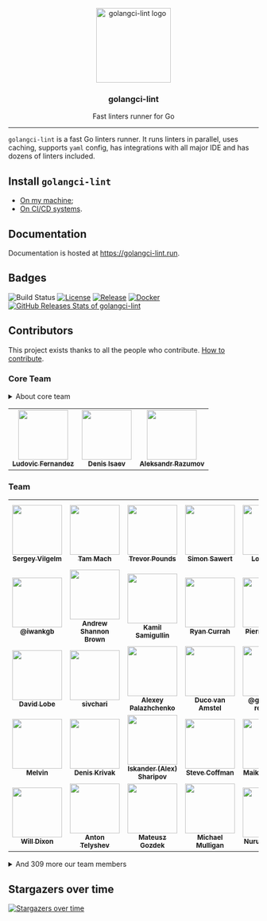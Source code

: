 <p align="center">
  <img alt="golangci-lint logo" src="assets/go.png" height="150" />
  <h3 align="center">golangci-lint</h3>
  <p align="center">Fast linters runner for Go</p>
</p>

---

`golangci-lint` is a fast Go linters runner. It runs linters in parallel, uses caching, supports `yaml` config, has integrations
with all major IDE and has dozens of linters included.

## Install `golangci-lint`

- [On my machine](https://golangci-lint.run/usage/install/#local-installation);
- [On CI/CD systems](https://golangci-lint.run/usage/install/#ci-installation).

## Documentation

Documentation is hosted at https://golangci-lint.run.

## Badges

![Build Status](https://github.com/golangci/golangci-lint/workflows/CI/badge.svg)
[![License](https://img.shields.io/github/license/golangci/golangci-lint)](/LICENSE)
[![Release](https://img.shields.io/github/release/golangci/golangci-lint.svg)](https://github.com/golangci/golangci-lint/releases/latest)
[![Docker](https://img.shields.io/docker/pulls/golangci/golangci-lint)](https://hub.docker.com/r/golangci/golangci-lint)
[![GitHub Releases Stats of golangci-lint](https://img.shields.io/github/downloads/golangci/golangci-lint/total.svg?logo=github)](https://somsubhra.github.io/github-release-stats/?username=golangci&repository=golangci-lint)

## Contributors

This project exists thanks to all the people who contribute. [How to contribute](https://golangci-lint.run/contributing/quick-start/).

<!-- BEGIN AUTOGENERATED CONTRIBUTORS -->
<!-- prettier-ignore-start -->
<!-- markdownlint-disable -->
### Core Team

<details>
<summary>About core team</summary>

The GolangCI Core Team is a group of contributors that have demonstrated a lasting enthusiasm for the project and community.
The GolangCI Core Team has GitHub admin privileges on the repo.

#### Responsibilities
The Core Team has the following responsibilities:

1. Being available to answer high-level questions about vision and future.
2. Being available to review longstanding/forgotten pull requests.
3. Occasionally check issues, offer input, and categorize with GitHub issue labels.
4. Looking out for up-and-coming members of the GolangCI community who might want to serve as Core Team members.
5. Note that the Core Team – and all GolangCI contributors – are open source volunteers; membership on the Core Team is expressly not an obligation. The Core Team is distinguished as leaders in the community and while they are a good group to turn to when someone needs an answer to a question, they are still volunteering their time, and may not be available to help immediately.

</details>

<table>
<tr>
  <td align="center"><a href="https://github.com/sponsors/ldez?utm_source=golangci-lint-contributors"><img src="https://avatars.githubusercontent.com/u/5674651?u=45f0e097891f1e7e0c45c5224dcce11c867038af&v=4" width="100px;" alt=""/><br /><sub><b>Ludovic Fernandez</b></sub></a></td>
  <td align="center"><a href="https://disaev.me?utm_source=golangci-lint-contributors"><img src="https://avatars.githubusercontent.com/u/4648736?u=8c4976f3d4506b780533feacae77324505e8fa1c&v=4" width="100px;" alt=""/><br /><sub><b>Denis Isaev</b></sub></a></td>
  <td align="center"><a href="https://github.com/ernado?utm_source=golangci-lint-contributors"><img src="https://avatars.githubusercontent.com/u/866677?u=d349f6974fbf43763fa0c8f37c230e2a7ed28071&v=4" width="100px;" alt=""/><br /><sub><b>Aleksandr Razumov</b></sub></a></td>
</tr>
</table>

### Team

<table>
<tr>
  <td align="center"><a href="https://vilgelm.com?utm_source=golangci-lint-contributors"><img src="https://avatars.githubusercontent.com/u/523825?u=0d68efb10b9bbd957a2cf71c6633cf24f2e63106&v=4" width="100px;" alt=""/><br /><sub><b>Sergey Vilgelm</b></sub></a></td>
  <td align="center"><a href="https://tammach.dev?utm_source=golangci-lint-contributors"><img src="https://avatars.githubusercontent.com/u/9019229?u=434a8656f0f0917d35fe56322c81811036ec0e0c&v=4" width="100px;" alt=""/><br /><sub><b>Tam Mach</b></sub></a></td>
  <td align="center"><a href="https://tpounds.dev?utm_source=golangci-lint-contributors"><img src="https://avatars.githubusercontent.com/u/195041?u=cab053161e59fece04c051169b59882b299ce97a&v=4" width="100px;" alt=""/><br /><sub><b>Trevor Pounds</b></sub></a></td>
  <td align="center"><a href="https://sawert.se?utm_source=golangci-lint-contributors"><img src="https://avatars.githubusercontent.com/u/3248948?u=168a0256091039230b67689a2e41202edfc481a2&v=4" width="100px;" alt=""/><br /><sub><b>Simon Sawert</b></sub></a></td>
  <td align="center"><a href="https://github.com/daixiang0?utm_source=golangci-lint-contributors"><img src="https://avatars.githubusercontent.com/u/26538619?u=6261612ded324edb4ce57dce98e40413276aeb74&v=4" width="100px;" alt=""/><br /><sub><b>Loong Dai</b></sub></a></td>
  <td align="center"><a href="https://github.com/butuzov?utm_source=golangci-lint-contributors"><img src="https://avatars.githubusercontent.com/u/651824?v=4" width="100px;" alt=""/><br /><sub><b>Oleg Butuzov</b></sub></a></td>
  <td align="center"><a href="http://saschagrunert.de?utm_source=golangci-lint-contributors"><img src="https://avatars.githubusercontent.com/u/695473?u=9b613ef9d039ad97b26b9bb2c72cdfc528a716cc&v=4" width="100px;" alt=""/><br /><sub><b>Sascha Grunert</b></sub></a></td>
</tr>
<tr>
  <td align="center"><a href="https://critical.today?utm_source=golangci-lint-contributors"><img src="https://avatars.githubusercontent.com/u/939646?u=f5cf5eb221c9dee7232b6017346b212034bdbb18&v=4" width="100px;" alt=""/><br /><sub><b>@iwankgb</b></sub></a></td>
  <td align="center"><a href="https://github.com/ashanbrown?utm_source=golangci-lint-contributors"><img src="https://avatars.githubusercontent.com/u/1858046?u=0f76832b272abc39282bac53c5507c1fc0703464&v=4" width="100px;" alt=""/><br /><sub><b>Andrew Shannon Brown</b></sub></a></td>
  <td align="center"><a href="https://kamil.samigullin.info?utm_source=golangci-lint-contributors"><img src="https://avatars.githubusercontent.com/u/1165416?u=d51ba7a1b9c74802350ba5dab08d2f5de39cd09e&v=4" width="100px;" alt=""/><br /><sub><b>Kamil Samigullin</b></sub></a></td>
  <td align="center"><a href="https://github.com/ryancurrah?utm_source=golangci-lint-contributors"><img src="https://avatars.githubusercontent.com/u/6209771?u=9d81ec835f9d3b4bc096422950567b213cea1098&v=4" width="100px;" alt=""/><br /><sub><b>Ryan Currah</b></sub></a></td>
  <td align="center"><a href="https://pierredurand.fr?utm_source=golangci-lint-contributors"><img src="https://avatars.githubusercontent.com/u/131535?v=4" width="100px;" alt=""/><br /><sub><b>Pierre Durand</b></sub></a></td>
  <td align="center"><a href="https://github.com/denis-tingaikin?utm_source=golangci-lint-contributors"><img src="https://avatars.githubusercontent.com/u/49399980?u=f5f05175a10b12450028c49e1f98a76dec05f465&v=4" width="100px;" alt=""/><br /><sub><b>Denis Tingaikin</b></sub></a></td>
  <td align="center"><a href="https://github.com/sebastien-rosset?utm_source=golangci-lint-contributors"><img src="https://avatars.githubusercontent.com/u/16657278?v=4" width="100px;" alt=""/><br /><sub><b>Sebastien Rosset</b></sub></a></td>
</tr>
<tr>
  <td align="center"><a href="https://www.linkedin.com/in/dlopbec/?utm_source=golangci-lint-contributors"><img src="https://avatars.githubusercontent.com/u/5780637?u=6d93eaeff6f75facf5eeadb7d1a735ec9483f181&v=4" width="100px;" alt=""/><br /><sub><b>David Lobe</b></sub></a></td>
  <td align="center"><a href="https://twitter.com/sivchari?utm_source=golangci-lint-contributors"><img src="https://avatars.githubusercontent.com/u/55221074?u=affbc10c408c696401be71a7a04e5b46e03d57eb&v=4" width="100px;" alt=""/><br /><sub><b>sivchari</b></sub></a></td>
  <td align="center"><a href="https://about.me/alexey.palazhchenko?utm_source=golangci-lint-contributors"><img src="https://avatars.githubusercontent.com/u/11512?v=4" width="100px;" alt=""/><br /><sub><b>Alexey Palazhchenko</b></sub></a></td>
  <td align="center"><a href="https://www.linkedin.com/in/ducovanamstel?utm_source=golangci-lint-contributors"><img src="https://avatars.githubusercontent.com/u/896592?u=d137ca0926c6e2a865f777053b8ade2e893ff80b&v=4" width="100px;" alt=""/><br /><sub><b>Duco van Amstel</b></sub></a></td>
  <td align="center"><a href="https://github.com/golangci-releaser?utm_source=golangci-lint-contributors"><img src="https://avatars.githubusercontent.com/u/65486276?v=4" width="100px;" alt=""/><br /><sub><b>@golangci-releaser</b></sub></a></td>
  <td align="center"><a href="https://algebraic.cc?utm_source=golangci-lint-contributors"><img src="https://avatars.githubusercontent.com/u/6028224?u=af5ba8ca118ad428a1a1d5e5b7e6da53cdff23f2&v=4" width="100px;" alt=""/><br /><sub><b>Nishanth Shanmugham</b></sub></a></td>
  <td align="center"><a href="https://sanposhiho.com/about?utm_source=golangci-lint-contributors"><img src="https://avatars.githubusercontent.com/u/44139130?u=d0a40ab2af9d5c6c5a1379b80d26a0e8361161e9&v=4" width="100px;" alt=""/><br /><sub><b>Kensei Nakada</b></sub></a></td>
</tr>
<tr>
  <td align="center"><a href="https://melvin.la?utm_source=golangci-lint-contributors"><img src="https://avatars.githubusercontent.com/u/275508?u=4c1869ff67a365968482e96400e62d7677820abc&v=4" width="100px;" alt=""/><br /><sub><b>Melvin</b></sub></a></td>
  <td align="center"><a href="https://dkrv.me?utm_source=golangci-lint-contributors"><img src="https://avatars.githubusercontent.com/u/11755173?v=4" width="100px;" alt=""/><br /><sub><b>Denis Krivak</b></sub></a></td>
  <td align="center"><a href="https://twitter.com/quasilyte?utm_source=golangci-lint-contributors"><img src="https://avatars.githubusercontent.com/u/6286655?u=55d450fa0c8c8c3547674faf1128e43d4d0c200b&v=4" width="100px;" alt=""/><br /><sub><b>Iskander (Alex) Sharipov</b></sub></a></td>
  <td align="center"><a href="https://github.com/StevenACoffman?utm_source=golangci-lint-contributors"><img src="https://avatars.githubusercontent.com/u/1942608?u=c0452475649bfd1f5d08b9cb3584627b17f2bec5&v=4" width="100px;" alt=""/><br /><sub><b>Steve Coffman</b></sub></a></td>
  <td align="center"><a href="https://maik.schreiber.ms?utm_source=golangci-lint-contributors"><img src="https://avatars.githubusercontent.com/u/1207236?u=3de36ac4a235922a52ef917325b9b91b7cd79657&v=4" width="100px;" alt=""/><br /><sub><b>Maik Schreiber</b></sub></a></td>
  <td align="center"><a href="http://dzx.cz?utm_source=golangci-lint-contributors"><img src="https://avatars.githubusercontent.com/u/15747583?u=46a093255994a8af7fa38b525346d6cbe88920e1&v=4" width="100px;" alt=""/><br /><sub><b>Matouš Dzivjak</b></sub></a></td>
  <td align="center"><a href="http://swapoff.org?utm_source=golangci-lint-contributors"><img src="https://avatars.githubusercontent.com/u/41767?v=4" width="100px;" alt=""/><br /><sub><b>Alec Thomas</b></sub></a></td>
</tr>
<tr>
  <td align="center"><a href="https://willd.io?utm_source=golangci-lint-contributors"><img src="https://avatars.githubusercontent.com/u/6287275?u=58d7a50b67e7a04e26bcc85c670cf84230f9fe18&v=4" width="100px;" alt=""/><br /><sub><b>Will Dixon</b></sub></a></td>
  <td align="center"><a href="https://linkedin.com/in/antonboom?utm_source=golangci-lint-contributors"><img src="https://avatars.githubusercontent.com/u/17127404?u=6a84e71fe3df0b22999280f8b2f7696fe590ea07&v=4" width="100px;" alt=""/><br /><sub><b>Anton Telyshev</b></sub></a></td>
  <td align="center"><a href="https://github.com/invidian?utm_source=golangci-lint-contributors"><img src="https://avatars.githubusercontent.com/u/16539896?v=4" width="100px;" alt=""/><br /><sub><b>Mateusz Gozdek</b></sub></a></td>
  <td align="center"><a href="https://github.com/thebeline?utm_source=golangci-lint-contributors"><img src="https://avatars.githubusercontent.com/u/130580?u=0b394efcf64ef327e17303f718d1f37a1c458584&v=4" width="100px;" alt=""/><br /><sub><b>Michael Mulligan</b></sub></a></td>
  <td align="center"><a href="https://github.com/uudashr?utm_source=golangci-lint-contributors"><img src="https://avatars.githubusercontent.com/u/166053?u=0ccd812adf8125062b674494a4c912894206d27c&v=4" width="100px;" alt=""/><br /><sub><b>Nuruddin Ashr</b></sub></a></td>
  <td align="center"><a href="https://github.com/jwilner?utm_source=golangci-lint-contributors"><img src="https://avatars.githubusercontent.com/u/1879661?u=d5fd87311dd118b3f6044f6d3644ebe6dbcc222c&v=4" width="100px;" alt=""/><br /><sub><b>Joe Wilner</b></sub></a></td>
  <td align="center"><a href="https://github.com/leonklingele?utm_source=golangci-lint-contributors"><img src="https://avatars.githubusercontent.com/u/5585491?u=2180da7be30906f61a3180efee129b50226f6d01&v=4" width="100px;" alt=""/><br /><sub><b>@leonklingele</b></sub></a></td>
</tr>
</table>

<details>
<summary>And 309 more our team members</summary>

<table>
<tr>
  <td align="center"><a href="https://blog.ksoichiro.com/?utm_source=golangci-lint-contributors"><img src="https://avatars.githubusercontent.com/u/801987?v=4" width="100px;" alt=""/><br /><sub><b>Soichiro Kashima</b></sub></a></td>
  <td align="center"><a href="https://breml.github.io/?utm_source=golangci-lint-contributors"><img src="https://avatars.githubusercontent.com/u/6205217?u=ddaccd56a7384572a1d80b85e204dad293d80c9d&v=4" width="100px;" alt=""/><br /><sub><b>Lucas Bremgartner</b></sub></a></td>
  <td align="center"><a href="https://github.com/johejo?utm_source=golangci-lint-contributors"><img src="https://avatars.githubusercontent.com/u/25817501?u=3eb86cdb5c0fedb4f13602cd31db18b3c227df55&v=4" width="100px;" alt=""/><br /><sub><b>Mitsuo Heijo</b></sub></a></td>
  <td align="center"><a href="https://github.com/theckman?utm_source=golangci-lint-contributors"><img src="https://avatars.githubusercontent.com/u/787332?u=e95e2c72123a59f93c1a7fd614c99f3eab3b18f1&v=4" width="100px;" alt=""/><br /><sub><b>Tim Heckman</b></sub></a></td>
  <td align="center"><a href="https://github.com/Zamiell?utm_source=golangci-lint-contributors"><img src="https://avatars.githubusercontent.com/u/5511220?u=f8b0d15d0e5efe94463cff21f1f2b85df14c66b1&v=4" width="100px;" alt=""/><br /><sub><b>James</b></sub></a></td>
  <td align="center"><a href="https://github.com/carnott-snap?utm_source=golangci-lint-contributors"><img src="https://avatars.githubusercontent.com/u/23408377?u=f53362538a6f5af7c6b91ab27dc0f73239abcab5&v=4" width="100px;" alt=""/><br /><sub><b>Colin Arnott</b></sub></a></td>
  <td align="center"><a href="https://kortschak.io/?utm_source=golangci-lint-contributors"><img src="https://avatars.githubusercontent.com/u/275221?u=afde66b960b9f3326fca83c2fce3e6758a58d6de&v=4" width="100px;" alt=""/><br /><sub><b>Dan Kortschak</b></sub></a></td>
</tr>
<tr>
  <td align="center"><a href="https://lukeshu.com?utm_source=golangci-lint-contributors"><img src="https://avatars.githubusercontent.com/u/90273?v=4" width="100px;" alt=""/><br /><sub><b>Luke Shumaker</b></sub></a></td>
  <td align="center"><a href="https://sagikazarmark.hu?utm_source=golangci-lint-contributors"><img src="https://avatars.githubusercontent.com/u/1226384?u=dd73ed07c3158112d758d0e3a439c896165bcf2d&v=4" width="100px;" alt=""/><br /><sub><b>Márk Sági-Kazár</b></sub></a></td>
  <td align="center"><a href="https://github.com/ryboe?utm_source=golangci-lint-contributors"><img src="https://avatars.githubusercontent.com/u/1250684?v=4" width="100px;" alt=""/><br /><sub><b>Ryan Boehning</b></sub></a></td>
  <td align="center"><a href="https://github.com/sashamelentyev?utm_source=golangci-lint-contributors"><img src="https://avatars.githubusercontent.com/u/55826637?u=bc76a96186d81fa1732d1f7717646415a3641056&v=4" width="100px;" alt=""/><br /><sub><b>Sasha Melentyev</b></sub></a></td>
  <td align="center"><a href="https://github.com/amenzhinsky?utm_source=golangci-lint-contributors"><img src="https://avatars.githubusercontent.com/u/1308953?v=4" width="100px;" alt=""/><br /><sub><b>Aliaksandr Mianzhynski</b></sub></a></td>
  <td align="center"><a href="https://github.com/kulti?utm_source=golangci-lint-contributors"><img src="https://avatars.githubusercontent.com/u/1286683?u=d6b6fa0c86e3b714f7cb744bc79c052f81e5678c&v=4" width="100px;" alt=""/><br /><sub><b>Aleksey Bakin</b></sub></a></td>
  <td align="center"><a href="http://magnetikonline.com?utm_source=golangci-lint-contributors"><img src="https://avatars.githubusercontent.com/u/1818757?u=27ca8c53c66113faa67f6b48aeb8841717c0ee2f&v=4" width="100px;" alt=""/><br /><sub><b>Peter Mescalchin</b></sub></a></td>
</tr>
<tr>
  <td align="center"><a href="http://rski.github.io?utm_source=golangci-lint-contributors"><img src="https://avatars.githubusercontent.com/u/2960312?v=4" width="100px;" alt=""/><br /><sub><b>Rski</b></sub></a></td>
  <td align="center"><a href="http://qiita.com/sonatard/?utm_source=golangci-lint-contributors"><img src="https://avatars.githubusercontent.com/u/1586910?u=a55afe04467991530d0e152ded35a2359b973f5e&v=4" width="100px;" alt=""/><br /><sub><b>sonatard</b></sub></a></td>
  <td align="center"><a href="https://www.aneeshusa.com/?utm_source=golangci-lint-contributors"><img src="https://avatars.githubusercontent.com/u/2085567?u=3b544afd09f49894fa41f941ebedb5585070ec60&v=4" width="100px;" alt=""/><br /><sub><b>Aneesh Agrawal</b></sub></a></td>
  <td align="center"><a href="https://www.gustavobazan.com?utm_source=golangci-lint-contributors"><img src="https://avatars.githubusercontent.com/u/461027?u=bec2c1defc5269c66ab0e6729a813761e06a28b1&v=4" width="100px;" alt=""/><br /><sub><b>Gustavo Bazan</b></sub></a></td>
  <td align="center"><a href="https://github.com/vovapi?utm_source=golangci-lint-contributors"><img src="https://avatars.githubusercontent.com/u/278946?u=31e14b2d2ba4b5d039d20292bff788aed8f114be&v=4" width="100px;" alt=""/><br /><sub><b>Vladimir Evgrafov</b></sub></a></td>
  <td align="center"><a href="https://github.com/zhangyunhao116?utm_source=golangci-lint-contributors"><img src="https://avatars.githubusercontent.com/u/18065074?u=301bff3621476ae543944c5cc219676dbcfdabcf&v=4" width="100px;" alt=""/><br /><sub><b>ZhangYunHao</b></sub></a></td>
  <td align="center"><a href="https://xobotyi.github.io/resume/?utm_source=golangci-lint-contributors"><img src="https://avatars.githubusercontent.com/u/6178739?u=ece401a01cb9e5f9d3cdea6481bd19e7eab458dd&v=4" width="100px;" alt=""/><br /><sub><b>Anton Zinovyev</b></sub></a></td>
</tr>
<tr>
  <td align="center"><a href="https://github.com/jingyugao?utm_source=golangci-lint-contributors"><img src="https://avatars.githubusercontent.com/u/16934055?u=16d5d4b4b1574103cd1aaea399b236ae002055b2&v=4" width="100px;" alt=""/><br /><sub><b>gaojingyu</b></sub></a></td>
  <td align="center"><a href="https://github.com/odidev?utm_source=golangci-lint-contributors"><img src="https://avatars.githubusercontent.com/u/40816837?u=006db7f382c579d86c6649cfad96c04f54b8d222&v=4" width="100px;" alt=""/><br /><sub><b>@odidev</b></sub></a></td>
  <td align="center"><a href="https://fuyu.moe/members/nisevoid?utm_source=golangci-lint-contributors"><img src="https://avatars.githubusercontent.com/u/3254486?v=4" width="100px;" alt=""/><br /><sub><b>NiseVoid</b></sub></a></td>
  <td align="center"><a href="http://siobud.com?utm_source=golangci-lint-contributors"><img src="https://avatars.githubusercontent.com/u/1302304?v=4" width="100px;" alt=""/><br /><sub><b>Sean DuBois</b></sub></a></td>
  <td align="center"><a href="http://www.neglostyti.com?utm_source=golangci-lint-contributors"><img src="https://avatars.githubusercontent.com/u/2631366?v=4" width="100px;" alt=""/><br /><sub><b>Viktoras</b></sub></a></td>
  <td align="center"><a href="https://github.com/bosix?utm_source=golangci-lint-contributors"><img src="https://avatars.githubusercontent.com/u/26360670?u=6b98683a6c327f449eb8d874c57d5310c2cf47a0&v=4" width="100px;" alt=""/><br /><sub><b>Florian Bosdorff</b></sub></a></td>
  <td align="center"><a href="https://agniva.me?utm_source=golangci-lint-contributors"><img src="https://avatars.githubusercontent.com/u/1774000?u=2d77ef2b812cee7dd2dfd8f2709dcfad8b8ae539&v=4" width="100px;" alt=""/><br /><sub><b>Agniva De Sarker</b></sub></a></td>
</tr>
<tr>
  <td align="center"><a href="https://github.com/esimonov?utm_source=golangci-lint-contributors"><img src="https://avatars.githubusercontent.com/u/25531859?u=374b2f19abd0d62494bd458bc3a9c11921bd99c2&v=4" width="100px;" alt=""/><br /><sub><b>Eugene Simonov</b></sub></a></td>
  <td align="center"><a href="https://github.com/System-Glitch?utm_source=golangci-lint-contributors"><img src="https://avatars.githubusercontent.com/u/7251668?u=83aea13a141cfeb32095d5aa204c055ae4a11f7b&v=4" width="100px;" alt=""/><br /><sub><b>SystemGlitch</b></sub></a></td>
  <td align="center"><a href="https://github.com/dahankzter?utm_source=golangci-lint-contributors"><img src="https://avatars.githubusercontent.com/u/171091?v=4" width="100px;" alt=""/><br /><sub><b>Henrik Johansson</b></sub></a></td>
  <td align="center"><a href="https://tomarrell.com?utm_source=golangci-lint-contributors"><img src="https://avatars.githubusercontent.com/u/7939459?u=330de5d206f2ff0fc34cde7d718e055971c3d8d0&v=4" width="100px;" alt=""/><br /><sub><b>Tom Arrell</b></sub></a></td>
  <td align="center"><a href="https://firefart.at?utm_source=golangci-lint-contributors"><img src="https://avatars.githubusercontent.com/u/105281?u=34b91b58b59ab25a46eef20861ee0200496d3b56&v=4" width="100px;" alt=""/><br /><sub><b>Christian Mehlmauer</b></sub></a></td>
  <td align="center"><a href="https://johnstarich.com?utm_source=golangci-lint-contributors"><img src="https://avatars.githubusercontent.com/u/1009441?u=76ecc9848dd25d93f0722b077439806dac6e25b9&v=4" width="100px;" alt=""/><br /><sub><b>John Starich</b></sub></a></td>
  <td align="center"><a href="https://github.com/zchee?utm_source=golangci-lint-contributors"><img src="https://avatars.githubusercontent.com/u/6366270?u=b3b4c30edcd4ad8fe5da44faacbd1d70a8c836f5&v=4" width="100px;" alt=""/><br /><sub><b>Koichi Shiraishi</b></sub></a></td>
</tr>
<tr>
  <td align="center"><a href="https://github.com/barthr?utm_source=golangci-lint-contributors"><img src="https://avatars.githubusercontent.com/u/9822478?u=c159fa0a22133fabb6a8468ed2372273f60cc7d9&v=4" width="100px;" alt=""/><br /><sub><b>Bart</b></sub></a></td>
  <td align="center"><a href="https://github.com/neha-viswanathan?utm_source=golangci-lint-contributors"><img src="https://avatars.githubusercontent.com/u/12013126?u=479684c936cc8b80f122fdede3f4afc4ceb80136&v=4" width="100px;" alt=""/><br /><sub><b>Neha Viswanathan</b></sub></a></td>
  <td align="center"><a href="https://www.linkedin.com/in/alexandear?utm_source=golangci-lint-contributors"><img src="https://avatars.githubusercontent.com/u/3228886?u=03d8f554ad74e513ee112d957e807956df39d46c&v=4" width="100px;" alt=""/><br /><sub><b>Oleksandr Redko</b></sub></a></td>
  <td align="center"><a href="https://github.com/dbraley?utm_source=golangci-lint-contributors"><img src="https://avatars.githubusercontent.com/u/2067019?u=47d3d161a65b877714779c39d2eb6dc686d427ec&v=4" width="100px;" alt=""/><br /><sub><b>David Braley</b></sub></a></td>
  <td align="center"><a href="https://patrickkuca.com?utm_source=golangci-lint-contributors"><img src="https://avatars.githubusercontent.com/u/9790383?u=f3ee6bab4997260734040e0119d4cb35810973d7&v=4" width="100px;" alt=""/><br /><sub><b>Patrick Kuca</b></sub></a></td>
  <td align="center"><a href="https://dev.to/vearutop?utm_source=golangci-lint-contributors"><img src="https://avatars.githubusercontent.com/u/1381436?v=4" width="100px;" alt=""/><br /><sub><b>Viacheslav Poturaev</b></sub></a></td>
  <td align="center"><a href="https://lukasmalkmus.io?utm_source=golangci-lint-contributors"><img src="https://avatars.githubusercontent.com/u/9931588?u=51de6132f5f0e8f88aedf265a5205d9a91f4e1aa&v=4" width="100px;" alt=""/><br /><sub><b>Lukas Malkmus</b></sub></a></td>
</tr>
<tr>
  <td align="center"><a href="https://ircs://irc.libera.chat/cbandy?utm_source=golangci-lint-contributors"><img src="https://avatars.githubusercontent.com/u/106560?v=4" width="100px;" alt=""/><br /><sub><b>Chris Bandy</b></sub></a></td>
  <td align="center"><a href="https://npf.io?utm_source=golangci-lint-contributors"><img src="https://avatars.githubusercontent.com/u/3185864?u=4d6303925d415d0a5e50a314d569807892a8b052&v=4" width="100px;" alt=""/><br /><sub><b>Nate Finch</b></sub></a></td>
  <td align="center"><a href="https://github.com/kolyshkin?utm_source=golangci-lint-contributors"><img src="https://avatars.githubusercontent.com/u/4522509?v=4" width="100px;" alt=""/><br /><sub><b>Kir Kolyshkin</b></sub></a></td>
  <td align="center"><a href="https://github.com/zikaeroh?utm_source=golangci-lint-contributors"><img src="https://avatars.githubusercontent.com/u/48577114?u=0732d500b9122545949572de8a2e8f1fe9d4dd88&v=4" width="100px;" alt=""/><br /><sub><b>Zik</b></sub></a></td>
  <td align="center"><a href="https://github.com/rliebz?utm_source=golangci-lint-contributors"><img src="https://avatars.githubusercontent.com/u/5321575?v=4" width="100px;" alt=""/><br /><sub><b>Robert Liebowitz</b></sub></a></td>
  <td align="center"><a href="https://github.com/timkral?utm_source=golangci-lint-contributors"><img src="https://avatars.githubusercontent.com/u/4274030?v=4" width="100px;" alt=""/><br /><sub><b>Tim Kral</b></sub></a></td>
  <td align="center"><a href="https://blog.yagipy.me?utm_source=golangci-lint-contributors"><img src="https://avatars.githubusercontent.com/u/34264859?u=4d815dc1940adf75cd8aa23a633dd425c2df5b15&v=4" width="100px;" alt=""/><br /><sub><b>Hiroyuki Yagihashi</b></sub></a></td>
</tr>
<tr>
  <td align="center"><a href="https://github.com/zealws?utm_source=golangci-lint-contributors"><img src="https://avatars.githubusercontent.com/u/794008?u=254ae340544f623670da67073fdbd7cfe37aa9f7&v=4" width="100px;" alt=""/><br /><sub><b>Zeal Wierslee</b></sub></a></td>
  <td align="center"><a href="https://github.com/kunwardeep?utm_source=golangci-lint-contributors"><img src="https://avatars.githubusercontent.com/u/13211086?u=d7eefb203f6ae0d66392ed4c874be785c1acc3d3&v=4" width="100px;" alt=""/><br /><sub><b>Kunwardeep</b></sub></a></td>
  <td align="center"><a href="https://github.com/dahu33?utm_source=golangci-lint-contributors"><img src="https://avatars.githubusercontent.com/u/2038888?u=d4ab9e715b894d12a6b4cef9b66bc81145126dd4&v=4" width="100px;" alt=""/><br /><sub><b>Pierre R</b></sub></a></td>
  <td align="center"><a href="https://github.com/srenatus?utm_source=golangci-lint-contributors"><img src="https://avatars.githubusercontent.com/u/870638?u=4607741d467654d0c0643043a64da994df94b76f&v=4" width="100px;" alt=""/><br /><sub><b>Stephan Renatus</b></sub></a></td>
  <td align="center"><a href="https://github.com/diegs?utm_source=golangci-lint-contributors"><img src="https://avatars.githubusercontent.com/u/74719?v=4" width="100px;" alt=""/><br /><sub><b>Diego Pontoriero</b></sub></a></td>
  <td align="center"><a href="https://github.com/danielhelfand?utm_source=golangci-lint-contributors"><img src="https://avatars.githubusercontent.com/u/34258252?u=68dad1d1d85d47c4bab2de0112ab495c89b6fd49&v=4" width="100px;" alt=""/><br /><sub><b>Daniel Helfand</b></sub></a></td>
  <td align="center"><a href="https://www.linkedin.com/in/ifaisalalam?utm_source=golangci-lint-contributors"><img src="https://avatars.githubusercontent.com/u/24882101?u=e52c5b8b69d9ad4d91feca0d40c56d96349c7dd0&v=4" width="100px;" alt=""/><br /><sub><b>Faisal Alam</b></sub></a></td>
</tr>
<tr>
  <td align="center"><a href="https://github.com/alexec?utm_source=golangci-lint-contributors"><img src="https://avatars.githubusercontent.com/u/1142830?v=4" width="100px;" alt=""/><br /><sub><b>Alex Collins</b></sub></a></td>
  <td align="center"><a href="https://nakabonne.dev?utm_source=golangci-lint-contributors"><img src="https://avatars.githubusercontent.com/u/19730728?u=88c465f1caf239c1852208116593939c22312c13&v=4" width="100px;" alt=""/><br /><sub><b>Ryo Nakao</b></sub></a></td>
  <td align="center"><a href="https://tommy-muehle.io?utm_source=golangci-lint-contributors"><img src="https://avatars.githubusercontent.com/u/1351840?u=e67e63465607260d9e486875ac8f9dbb299c08f9&v=4" width="100px;" alt=""/><br /><sub><b>Tommy Mühle</b></sub></a></td>
  <td align="center"><a href="https://kyoh86.dev?utm_source=golangci-lint-contributors"><img src="https://avatars.githubusercontent.com/u/5582459?u=062f9074b6d432f073b7e09940e70fc1c092e072&v=4" width="100px;" alt=""/><br /><sub><b>@kyoh86</b></sub></a></td>
  <td align="center"><a href="https://github.com/thaJeztah?utm_source=golangci-lint-contributors"><img src="https://avatars.githubusercontent.com/u/1804568?u=ebc86d007fefd2b388d2a8da5f0e3d6f239ede2f&v=4" width="100px;" alt=""/><br /><sub><b>Sebastiaan van Stijn</b></sub></a></td>
  <td align="center"><a href="https://github.com/Dominik-K?utm_source=golangci-lint-contributors"><img src="https://avatars.githubusercontent.com/u/5795847?u=e32b349860f30b6d08dd361399df310ab4bbf492&v=4" width="100px;" alt=""/><br /><sub><b>@Dominik-K</b></sub></a></td>
  <td align="center"><a href="https://github.com/csilvers?utm_source=golangci-lint-contributors"><img src="https://avatars.githubusercontent.com/u/1445223?v=4" width="100px;" alt=""/><br /><sub><b>Craig Silverstein</b></sub></a></td>
</tr>
<tr>
  <td align="center"><a href="https://github.com/tdakkota?utm_source=golangci-lint-contributors"><img src="https://avatars.githubusercontent.com/u/15220500?u=41aad36b4fcc340495e2d1d0193255e4010e6a59&v=4" width="100px;" alt=""/><br /><sub><b>tdakkota</b></sub></a></td>
  <td align="center"><a href="https://developer20.com?utm_source=golangci-lint-contributors"><img src="https://avatars.githubusercontent.com/u/1235620?u=8dcb00ac7132f4de19392d7f8b1b4e2b17e692b7&v=4" width="100px;" alt=""/><br /><sub><b>Bartłomiej Klimczak</b></sub></a></td>
  <td align="center"><a href="https://ferhatelmas.com?utm_source=golangci-lint-contributors"><img src="https://avatars.githubusercontent.com/u/648018?u=40cb795f957e55956021e3273835566141de1ae9&v=4" width="100px;" alt=""/><br /><sub><b>ferhat elmas</b></sub></a></td>
  <td align="center"><a href="https://vk.com/denislimarev?utm_source=golangci-lint-contributors"><img src="https://avatars.githubusercontent.com/u/27820873?u=4137c298b525ff0549d1eccfdbd164d0ad7088dc&v=4" width="100px;" alt=""/><br /><sub><b>Denis Limarev</b></sub></a></td>
  <td align="center"><a href="https://jimenolabs.net/about?utm_source=golangci-lint-contributors"><img src="https://avatars.githubusercontent.com/u/6826244?u=03bcd0f7f342886d3abc5281311c932e832b3146&v=4" width="100px;" alt=""/><br /><sub><b>M. Ángel Jimeno</b></sub></a></td>
  <td align="center"><a href="https://github.com/crsdrw?utm_source=golangci-lint-contributors"><img src="https://avatars.githubusercontent.com/u/811010?v=4" width="100px;" alt=""/><br /><sub><b>Chris Drew</b></sub></a></td>
  <td align="center"><a href="https://github.com/maratori?utm_source=golangci-lint-contributors"><img src="https://avatars.githubusercontent.com/u/16486128?v=4" width="100px;" alt=""/><br /><sub><b>Marat Reymers</b></sub></a></td>
</tr>
<tr>
  <td align="center"><a href="http://teivah.io?utm_source=golangci-lint-contributors"><img src="https://avatars.githubusercontent.com/u/934784?u=a205b19f43dc3f90c3cbf5b1d6198328c2dff6c3&v=4" width="100px;" alt=""/><br /><sub><b>Teiva Harsanyi</b></sub></a></td>
  <td align="center"><a href="http://redhat.com?utm_source=golangci-lint-contributors"><img src="https://avatars.githubusercontent.com/u/540893?v=4" width="100px;" alt=""/><br /><sub><b>Chris Suszynski</b></sub></a></td>
  <td align="center"><a href="https://github.com/kailun-qin?utm_source=golangci-lint-contributors"><img src="https://avatars.githubusercontent.com/u/12954187?u=2496db0a7de9e50d49e0e0e28f0bfa2f249f5e26&v=4" width="100px;" alt=""/><br /><sub><b>Kailun Qin</b></sub></a></td>
  <td align="center"><a href="https://entgo.io?utm_source=golangci-lint-contributors"><img src="https://avatars.githubusercontent.com/u/7413593?u=bd1180bdbb558d7f74be9e0a0a840529b1442c1e&v=4" width="100px;" alt=""/><br /><sub><b>Ariel Mashraki</b></sub></a></td>
  <td align="center"><a href="https://github.com/idenx?utm_source=golangci-lint-contributors"><img src="https://avatars.githubusercontent.com/u/1843231?v=4" width="100px;" alt=""/><br /><sub><b>Denis Isaev</b></sub></a></td>
  <td align="center"><a href="http://twpayne.blogspot.com/?utm_source=golangci-lint-contributors"><img src="https://avatars.githubusercontent.com/u/6942?u=227a4496aba8d3f526c53bdb6aa7713b22c56906&v=4" width="100px;" alt=""/><br /><sub><b>Tom Payne</b></sub></a></td>
  <td align="center"><a href="https://fsouza.blog?utm_source=golangci-lint-contributors"><img src="https://avatars.githubusercontent.com/u/108725?u=44e63c8de82e9f606781ae2997f44c5fc0faef2a&v=4" width="100px;" alt=""/><br /><sub><b>@fsouza</b></sub></a></td>
</tr>
<tr>
  <td align="center"><a href="https://www.pedanticorderliness.com?utm_source=golangci-lint-contributors"><img src="https://avatars.githubusercontent.com/u/343979?u=6443fee0e543d22b07b02edf0ed8fb1ce4943b5a&v=4" width="100px;" alt=""/><br /><sub><b>Ryan Olds</b></sub></a></td>
  <td align="center"><a href="https://www.suezawa.net/?utm_source=golangci-lint-contributors"><img src="https://avatars.githubusercontent.com/u/1150301?u=ef7565231d0940a9bcf4b52496268cb56773ba0a&v=4" width="100px;" alt=""/><br /><sub><b>Hiroki Suezawa</b></sub></a></td>
  <td align="center"><a href="https://github.com/scop?utm_source=golangci-lint-contributors"><img src="https://avatars.githubusercontent.com/u/109152?u=782addb4cabd3acc673e2595ba43377f88414b6b&v=4" width="100px;" alt=""/><br /><sub><b>Ville Skyttä</b></sub></a></td>
  <td align="center"><a href="https://github.com/jfrabaute?utm_source=golangci-lint-contributors"><img src="https://avatars.githubusercontent.com/u/100247?v=4" width="100px;" alt=""/><br /><sub><b>Fabrice</b></sub></a></td>
  <td align="center"><a href="https://github.com/cblecker?utm_source=golangci-lint-contributors"><img src="https://avatars.githubusercontent.com/u/1431969?v=4" width="100px;" alt=""/><br /><sub><b>Christoph Blecker</b></sub></a></td>
  <td align="center"><a href="http://immutables.pl?utm_source=golangci-lint-contributors"><img src="https://avatars.githubusercontent.com/u/909896?u=8c37517f61b02e529477ea1e68e52b453d849312&v=4" width="100px;" alt=""/><br /><sub><b>Mateusz Bilski</b></sub></a></td>
  <td align="center"><a href="https://github.com/ahrtr?utm_source=golangci-lint-contributors"><img src="https://avatars.githubusercontent.com/u/30739825?u=5dd11a9628ad26b8ee5a3b7de9e6aac13d385dd2&v=4" width="100px;" alt=""/><br /><sub><b>Benjamin Wang</b></sub></a></td>
</tr>
<tr>
  <td align="center"><a href="https://yeya24.github.io/?utm_source=golangci-lint-contributors"><img src="https://avatars.githubusercontent.com/u/25150124?u=0badd5f9ab8efd50a3f9a0c9cb2fd422aec1b07b&v=4" width="100px;" alt=""/><br /><sub><b>Ben Ye</b></sub></a></td>
  <td align="center"><a href="https://lufe.jp?utm_source=golangci-lint-contributors"><img src="https://avatars.githubusercontent.com/u/65700946?u=e6c4b975cd1cb25726082ffddffb1b2b96779d98&v=4" width="100px;" alt=""/><br /><sub><b>lufe</b></sub></a></td>
  <td align="center"><a href="https://github.com/RX14?utm_source=golangci-lint-contributors"><img src="https://avatars.githubusercontent.com/u/2788811?u=e8212dffab08bf0bed9c64380ee7fe7090e75f5e&v=4" width="100px;" alt=""/><br /><sub><b>Stephanie Wilde-Hobbs</b></sub></a></td>
  <td align="center"><a href="http://www.twitter.com/corylanou?utm_source=golangci-lint-contributors"><img src="https://avatars.githubusercontent.com/u/585100?u=7a1c046e387bdd6358e970e75a9f8ff06d0cf75c&v=4" width="100px;" alt=""/><br /><sub><b>Cory LaNou</b></sub></a></td>
  <td align="center"><a href="https://github.com/thepwagner?utm_source=golangci-lint-contributors"><img src="https://avatars.githubusercontent.com/u/1559510?u=8d997016f3920edd57a45fdd2bce6ce7e59a7472&v=4" width="100px;" alt=""/><br /><sub><b>Pete Wagner</b></sub></a></td>
  <td align="center"><a href="https://dev.to/smyrman?utm_source=golangci-lint-contributors"><img src="https://avatars.githubusercontent.com/u/75205?u=7c1c69aec977da78bf452fe2c2c8382999fdb42c&v=4" width="100px;" alt=""/><br /><sub><b>Sindre Røkenes Myren</b></sub></a></td>
  <td align="center"><a href="https://github.com/grongor?utm_source=golangci-lint-contributors"><img src="https://avatars.githubusercontent.com/u/972493?v=4" width="100px;" alt=""/><br /><sub><b>Jakub Chábek</b></sub></a></td>
</tr>
<tr>
  <td align="center"><a href="https://github.com/vitalyisaev2?utm_source=golangci-lint-contributors"><img src="https://avatars.githubusercontent.com/u/5507054?u=a6015f53f3ce999d065218ecf43242f11b6c72ad&v=4" width="100px;" alt=""/><br /><sub><b>Vitaly Isaev</b></sub></a></td>
  <td align="center"><a href="https://kilabit.info?utm_source=golangci-lint-contributors"><img src="https://avatars.githubusercontent.com/u/43306?v=4" width="100px;" alt=""/><br /><sub><b>Shulhan</b></sub></a></td>
  <td align="center"><a href="https://renatosuero.dev/?utm_source=golangci-lint-contributors"><img src="https://avatars.githubusercontent.com/u/1093214?u=c37ab360f4fa3a6c7f168aaf706e8a47323dc101&v=4" width="100px;" alt=""/><br /><sub><b>Renato Suero</b></sub></a></td>
  <td align="center"><a href="https://github.com/bvwells?utm_source=golangci-lint-contributors"><img src="https://avatars.githubusercontent.com/u/22873967?v=4" width="100px;" alt=""/><br /><sub><b>Ben Wells</b></sub></a></td>
  <td align="center"><a href="https://github.com/chappjc?utm_source=golangci-lint-contributors"><img src="https://avatars.githubusercontent.com/u/9373513?u=e78e21f230dd575a53a060c37dee051806ae0572&v=4" width="100px;" alt=""/><br /><sub><b>Jonathan Chappelow</b></sub></a></td>
  <td align="center"><a href="https://github.com/bflad?utm_source=golangci-lint-contributors"><img src="https://avatars.githubusercontent.com/u/189114?v=4" width="100px;" alt=""/><br /><sub><b>Brian Flad</b></sub></a></td>
  <td align="center"><a href="http://nix.lv/?utm_source=golangci-lint-contributors"><img src="https://avatars.githubusercontent.com/u/165205?u=efe2335d2197f524c25caa7abdfcb90b77eb8d98&v=4" width="100px;" alt=""/><br /><sub><b>Lauris BH</b></sub></a></td>
</tr>
<tr>
  <td align="center"><a href="http://www.ivehearditbothways.com/?utm_source=golangci-lint-contributors"><img src="https://avatars.githubusercontent.com/u/3922475?u=e2cfddc84121f6a272500b41bc75aa8a3bef9df7&v=4" width="100px;" alt=""/><br /><sub><b>Sean McGinnis</b></sub></a></td>
  <td align="center"><a href="https://github.com/ewohltman?utm_source=golangci-lint-contributors"><img src="https://avatars.githubusercontent.com/u/5953186?u=bf31ce63008802393b3b58c3bd84b8dae76b3946&v=4" width="100px;" alt=""/><br /><sub><b>Eric Wohltman</b></sub></a></td>
  <td align="center"><a href="https://github.com/clebs?utm_source=golangci-lint-contributors"><img src="https://avatars.githubusercontent.com/u/1059661?u=5e97822449348c17c17a78621eb96eaf74deb103&v=4" width="100px;" alt=""/><br /><sub><b>Borja Clemente</b></sub></a></td>
  <td align="center"><a href="https://github.com/masibw?utm_source=golangci-lint-contributors"><img src="https://avatars.githubusercontent.com/u/43804414?u=bf41b0908e132619f53489971fdb9e102e413d7d&v=4" width="100px;" alt=""/><br /><sub><b>masibw</b></sub></a></td>
  <td align="center"><a href="http://noskills.club?utm_source=golangci-lint-contributors"><img src="https://avatars.githubusercontent.com/u/145909?u=b99ccfa26ae0c4e9dca46a9d5b5164cce236eadd&v=4" width="100px;" alt=""/><br /><sub><b>Gianguido Sorà</b></sub></a></td>
  <td align="center"><a href="http://derekperkins.com?utm_source=golangci-lint-contributors"><img src="https://avatars.githubusercontent.com/u/3588778?v=4" width="100px;" alt=""/><br /><sub><b>Derek Perkins</b></sub></a></td>
  <td align="center"><a href="https://github.com/soniah?utm_source=golangci-lint-contributors"><img src="https://avatars.githubusercontent.com/u/56102?u=39088fc794a8635849e06ba6e8a5ef8a75b194cf&v=4" width="100px;" alt=""/><br /><sub><b>Sonia Hamilton</b></sub></a></td>
</tr>
<tr>
  <td align="center"><a href="https://github.com/sylvia7788?utm_source=golangci-lint-contributors"><img src="https://avatars.githubusercontent.com/u/24389016?v=4" width="100px;" alt=""/><br /><sub><b>sylvia</b></sub></a></td>
  <td align="center"><a href="https://github.com/derElektrobesen?utm_source=golangci-lint-contributors"><img src="https://avatars.githubusercontent.com/u/4015637?u=8020c4cb1c123fe3ec6f393ea75b1927e92565a3&v=4" width="100px;" alt=""/><br /><sub><b>Berezhnoy Pavel</b></sub></a></td>
  <td align="center"><a href="https://leduc.uk?utm_source=golangci-lint-contributors"><img src="https://avatars.githubusercontent.com/u/55436491?v=4" width="100px;" alt=""/><br /><sub><b>Henry</b></sub></a></td>
  <td align="center"><a href="https://aofeisheng.com?utm_source=golangci-lint-contributors"><img src="https://avatars.githubusercontent.com/u/5037285?u=2f1c2a9317d995c4a84461d5197c552ab0d89e43&v=4" width="100px;" alt=""/><br /><sub><b>Aofei Sheng</b></sub></a></td>
  <td align="center"><a href="https://github.com/mxpv?utm_source=golangci-lint-contributors"><img src="https://avatars.githubusercontent.com/u/865334?u=a47007c3fc95832646d2c935da12aaff81a48ca3&v=4" width="100px;" alt=""/><br /><sub><b>Maksym Pavlenko</b></sub></a></td>
  <td align="center"><a href="http://sitano.github.io/?utm_source=golangci-lint-contributors"><img src="https://avatars.githubusercontent.com/u/564610?u=1830fc4bffb6829093a7f4404ee581c43d909c36&v=4" width="100px;" alt=""/><br /><sub><b>Ivan</b></sub></a></td>
  <td align="center"><a href="https://github.com/ngehrsitz?utm_source=golangci-lint-contributors"><img src="https://avatars.githubusercontent.com/u/45375059?v=4" width="100px;" alt=""/><br /><sub><b>@ngehrsitz</b></sub></a></td>
</tr>
<tr>
  <td align="center"><a href="https://reese.dev?utm_source=golangci-lint-contributors"><img src="https://avatars.githubusercontent.com/u/6980197?u=a419bfdb4a2a6641109be2051b59422316a55f8a&v=4" width="100px;" alt=""/><br /><sub><b>John Reese</b></sub></a></td>
  <td align="center"><a href="https://jlucktay.dev?utm_source=golangci-lint-contributors"><img src="https://avatars.githubusercontent.com/u/460028?u=2cbe899ed33b64bdc02128467bc42f0bc2c7330e&v=4" width="100px;" alt=""/><br /><sub><b>James Lucktaylor</b></sub></a></td>
  <td align="center"><a href="https://github.com/dhui?utm_source=golangci-lint-contributors"><img src="https://avatars.githubusercontent.com/u/896205?u=3e4fbfd18cabace9d5f7c72b7e1da12dcce5b955&v=4" width="100px;" alt=""/><br /><sub><b>Dale Hui</b></sub></a></td>
  <td align="center"><a href="https://linkedin.com/in/ofabry?utm_source=golangci-lint-contributors"><img src="https://avatars.githubusercontent.com/u/32484950?u=b1dd24de988ecfb2b60c94de997b9110a103ae80&v=4" width="100px;" alt=""/><br /><sub><b>Ondrej Fabry</b></sub></a></td>
  <td align="center"><a href="https://kishaningithub.github.io/?utm_source=golangci-lint-contributors"><img src="https://avatars.githubusercontent.com/u/763760?u=55a5f3e937025e54e2736ca1fc38f0ab3788527f&v=4" width="100px;" alt=""/><br /><sub><b>Kishan B</b></sub></a></td>
  <td align="center"><a href="https://github.com/proton-ab?utm_source=golangci-lint-contributors"><img src="https://avatars.githubusercontent.com/u/25139420?u=53918e67ce92a25351b1ea2ee9ce98435bea0cc8&v=4" width="100px;" alt=""/><br /><sub><b>proton</b></sub></a></td>
  <td align="center"><a href="https://github.com/Ghvstcode?utm_source=golangci-lint-contributors"><img src="https://avatars.githubusercontent.com/u/46195831?u=3d2cf08a0e737d60e2c7c65af7f5fd247ad2b47c&v=4" width="100px;" alt=""/><br /><sub><b>Ghvst Code</b></sub></a></td>
</tr>
<tr>
  <td align="center"><a href="https://sluongng.gitlab.io/?utm_source=golangci-lint-contributors"><img src="https://avatars.githubusercontent.com/u/26684313?u=28385ab4542ef6d41abf42f3c4deabcfbf824a83&v=4" width="100px;" alt=""/><br /><sub><b>Son Luong Ngoc</b></sub></a></td>
  <td align="center"><a href="https://saiko.tech?utm_source=golangci-lint-contributors"><img src="https://avatars.githubusercontent.com/u/5138316?u=abf836167fb8e5131459b17b6961e20126338a47&v=4" width="100px;" alt=""/><br /><sub><b>Markus</b></sub></a></td>
  <td align="center"><a href="https://github.com/sspaink?utm_source=golangci-lint-contributors"><img src="https://avatars.githubusercontent.com/u/3441183?u=7e33823bedf616963120def36dd777eb10460f1f&v=4" width="100px;" alt=""/><br /><sub><b>Sebastian Spaink</b></sub></a></td>
  <td align="center"><a href="https://github.com/laverya?utm_source=golangci-lint-contributors"><img src="https://avatars.githubusercontent.com/u/2318911?u=12f6803204811ffd8ce33c1fef0281554fdcbb20&v=4" width="100px;" alt=""/><br /><sub><b>Andrew Lavery</b></sub></a></td>
  <td align="center"><a href="https://twitter.com/tariq1890?utm_source=golangci-lint-contributors"><img src="https://avatars.githubusercontent.com/u/2658224?u=5719f58847e3414945290592663045c82b04b272&v=4" width="100px;" alt=""/><br /><sub><b>Tariq Ibrahim</b></sub></a></td>
  <td align="center"><a href="https://github.com/pstibrany?utm_source=golangci-lint-contributors"><img src="https://avatars.githubusercontent.com/u/895919?v=4" width="100px;" alt=""/><br /><sub><b>Peter Štibraný</b></sub></a></td>
  <td align="center"><a href="https://github.com/kaka19ace?utm_source=golangci-lint-contributors"><img src="https://avatars.githubusercontent.com/u/1320568?u=9f02e3ae234ea1e76a3682ada8166c905104f555&v=4" width="100px;" alt=""/><br /><sub><b>kaixiang zhong</b></sub></a></td>
</tr>
<tr>
  <td align="center"><a href="https://github.com/ced42?utm_source=golangci-lint-contributors"><img src="https://avatars.githubusercontent.com/u/17880812?v=4" width="100px;" alt=""/><br /><sub><b>@ced42</b></sub></a></td>
  <td align="center"><a href="https://github.com/dgsb?utm_source=golangci-lint-contributors"><img src="https://avatars.githubusercontent.com/u/5495748?v=4" width="100px;" alt=""/><br /><sub><b>David Bariod</b></sub></a></td>
  <td align="center"><a href="http://bitbin.de/?utm_source=golangci-lint-contributors"><img src="https://avatars.githubusercontent.com/u/429763?u=dd2c1e820d0d41d3f804cf4ba39ae6a6995673e2&v=4" width="100px;" alt=""/><br /><sub><b>Stephen Benjamin</b></sub></a></td>
  <td align="center"><a href="https://github.com/beono?utm_source=golangci-lint-contributors"><img src="https://avatars.githubusercontent.com/u/539474?u=6a91ec994f805519330015aa6251677a307ada59&v=4" width="100px;" alt=""/><br /><sub><b>Eldar Rakhimberdin</b></sub></a></td>
  <td align="center"><a href="https://blog.schoentoon.blue?utm_source=golangci-lint-contributors"><img src="https://avatars.githubusercontent.com/u/417618?u=294670670fd504a353586a57b32cf0fe4843f8eb&v=4" width="100px;" alt=""/><br /><sub><b>Toon Schoenmakers</b></sub></a></td>
  <td align="center"><a href="https://github.com/cezarsa?utm_source=golangci-lint-contributors"><img src="https://avatars.githubusercontent.com/u/11041?u=cde690e3dd7a6ebf895e11f3ff144b27f8fcb46c&v=4" width="100px;" alt=""/><br /><sub><b>Cezar Sá Espinola</b></sub></a></td>
  <td align="center"><a href="https://github.com/benpaxton-hf?utm_source=golangci-lint-contributors"><img src="https://avatars.githubusercontent.com/u/24317933?v=4" width="100px;" alt=""/><br /><sub><b>Ben Paxton</b></sub></a></td>
</tr>
<tr>
  <td align="center"><a href="https://connoradams.co.uk?utm_source=golangci-lint-contributors"><img src="https://avatars.githubusercontent.com/u/10026538?u=532bda717283aa1bba2d47f74b19107787fead82&v=4" width="100px;" alt=""/><br /><sub><b>Connor Adams</b></sub></a></td>
  <td align="center"><a href="https://draveness.me/?utm_source=golangci-lint-contributors"><img src="https://avatars.githubusercontent.com/u/6493255?u=63f81c96cc52db210f104df233899342b280a2e2&v=4" width="100px;" alt=""/><br /><sub><b>Draven</b></sub></a></td>
  <td align="center"><a href="https://martins.irbe.dev?utm_source=golangci-lint-contributors"><img src="https://avatars.githubusercontent.com/u/13367583?u=4c7877feb242de5f3e87efab5322a075cafbe6cf&v=4" width="100px;" alt=""/><br /><sub><b>Martins Irbe</b></sub></a></td>
  <td align="center"><a href="https://github.com/craigfurman?utm_source=golangci-lint-contributors"><img src="https://avatars.githubusercontent.com/u/4772216?v=4" width="100px;" alt=""/><br /><sub><b>Craig Furman</b></sub></a></td>
  <td align="center"><a href="https://brito.com.br?utm_source=golangci-lint-contributors"><img src="https://avatars.githubusercontent.com/u/7620947?u=1a38797fbcd5e0b847cbbffc2b8a9e6e281da93d&v=4" width="100px;" alt=""/><br /><sub><b>Rodrigo Brito</b></sub></a></td>
  <td align="center"><a href="https://techknowlogick.com?utm_source=golangci-lint-contributors"><img src="https://avatars.githubusercontent.com/u/164197?u=7c3342cf6315694c2248b233571856dc67e7c078&v=4" width="100px;" alt=""/><br /><sub><b>@techknowlogick</b></sub></a></td>
  <td align="center"><a href="https://github.com/ytakaya?utm_source=golangci-lint-contributors"><img src="https://avatars.githubusercontent.com/u/28138590?u=b68d004404fb8b2910d6500babf24a753683f80c&v=4" width="100px;" alt=""/><br /><sub><b>takaya</b></sub></a></td>
</tr>
<tr>
  <td align="center"><a href="https://www.linkedin.com/in/mark-sartakov?utm_source=golangci-lint-contributors"><img src="https://avatars.githubusercontent.com/u/34810318?u=a1865af09b2fc37cd72885f6d7f38af949c63e1c&v=4" width="100px;" alt=""/><br /><sub><b>Mark Sart</b></sub></a></td>
  <td align="center"><a href="https://jawa.dev?utm_source=golangci-lint-contributors"><img src="https://avatars.githubusercontent.com/u/194275?u=afa97022f150dbd6625f5a6a69fd74e6204a4c1b&v=4" width="100px;" alt=""/><br /><sub><b>Joshua Rubin</b></sub></a></td>
  <td align="center"><a href="https://github.com/Danil42Russia?utm_source=golangci-lint-contributors"><img src="https://avatars.githubusercontent.com/u/6605618?u=d516c13f97688d39cf7a514fe9d9b7e0b0889c59&v=4" width="100px;" alt=""/><br /><sub><b>Danil Ovchinnikov</b></sub></a></td>
  <td align="center"><a href="https://rafaelfranco.es?utm_source=golangci-lint-contributors"><img src="https://avatars.githubusercontent.com/u/6237457?u=528cd63b5813677c5cebfa2575995847a6775330&v=4" width="100px;" alt=""/><br /><sub><b>Rafael Franco</b></sub></a></td>
  <td align="center"><a href="https://funloop.org/about?utm_source=golangci-lint-contributors"><img src="https://avatars.githubusercontent.com/u/725613?u=7e1ec57b59f6f93d3e94d9b9d2473f8bdd89ba0d&v=4" width="100px;" alt=""/><br /><sub><b>Linus Arver</b></sub></a></td>
  <td align="center"><a href="http://stainlessed.co.uk?utm_source=golangci-lint-contributors"><img src="https://avatars.githubusercontent.com/u/151272?u=8a3688637befe674727827e9c2050c7c5b016c26&v=4" width="100px;" alt=""/><br /><sub><b>Glen Mailer</b></sub></a></td>
  <td align="center"><a href="https://github.com/ian-howell?utm_source=golangci-lint-contributors"><img src="https://avatars.githubusercontent.com/u/10422579?u=ff9c375b5ee2c41b4bdd20b1e32a6fc40bd6ad0f&v=4" width="100px;" alt=""/><br /><sub><b>Ian Howell</b></sub></a></td>
</tr>
<tr>
  <td align="center"><a href="https://twitter.com/hugelgupf?utm_source=golangci-lint-contributors"><img src="https://avatars.githubusercontent.com/u/1994130?u=049cf9d9efdeb5bf54c93ed7ee70bf5a64b437d7&v=4" width="100px;" alt=""/><br /><sub><b>Chris K</b></sub></a></td>
  <td align="center"><a href="http://ssgreg.com?utm_source=golangci-lint-contributors"><img src="https://avatars.githubusercontent.com/u/1574981?u=a5afff1d2f056a0ac05be2f5464afa5bc6d33631&v=4" width="100px;" alt=""/><br /><sub><b>Grigory Zubankov</b></sub></a></td>
  <td align="center"><a href="https://github.com/xxpxxxxp?utm_source=golangci-lint-contributors"><img src="https://avatars.githubusercontent.com/u/1585918?u=6c092f7b5db6e7d6842cc843148c92604c2fa3c7&v=4" width="100px;" alt=""/><br /><sub><b>@xxpxxxxp</b></sub></a></td>
  <td align="center"><a href="https://github.com/shmsr?utm_source=golangci-lint-contributors"><img src="https://avatars.githubusercontent.com/u/51480165?u=92090bee57f10063a53bd67d6c30c6fe6426ffc4&v=4" width="100px;" alt=""/><br /><sub><b>subham sarkar</b></sub></a></td>
  <td align="center"><a href="https://blog.smantic.dev?utm_source=golangci-lint-contributors"><img src="https://avatars.githubusercontent.com/u/7060982?u=be529f231723b2461e0bdc2a7fcf5dc189ce4c23&v=4" width="100px;" alt=""/><br /><sub><b>smantic</b></sub></a></td>
  <td align="center"><a href="https://rleungx.github.io?utm_source=golangci-lint-contributors"><img src="https://avatars.githubusercontent.com/u/35896542?u=b073e93cd4767203fccaaf008956e029d429ae6d&v=4" width="100px;" alt=""/><br /><sub><b>Ryan Leung</b></sub></a></td>
  <td align="center"><a href="https://www.lynchburgcollective.com?utm_source=golangci-lint-contributors"><img src="https://avatars.githubusercontent.com/u/5528491?u=6c60fdd56b11c48144509151306b8a28621fcf88&v=4" width="100px;" alt=""/><br /><sub><b>Donal Byrne</b></sub></a></td>
</tr>
<tr>
  <td align="center"><a href="https://media.giphy.com/media/XxWjoyOLi4mkM/giphy.gif?utm_source=golangci-lint-contributors"><img src="https://avatars.githubusercontent.com/u/24299864?u=8286236ad4d37aab6d5a77d71af28dcbd8cce196&v=4" width="100px;" alt=""/><br /><sub><b>Marko</b></sub></a></td>
  <td align="center"><a href="http://cflewis.com?utm_source=golangci-lint-contributors"><img src="https://avatars.githubusercontent.com/u/43708?u=20ffa568c463916d20483acee34b09dd26581dec&v=4" width="100px;" alt=""/><br /><sub><b>Chris Lewis</b></sub></a></td>
  <td align="center"><a href="https://github.com/gleichda?utm_source=golangci-lint-contributors"><img src="https://avatars.githubusercontent.com/u/15176026?u=7555939416df1132efc87906be73f15846557db3&v=4" width="100px;" alt=""/><br /><sub><b>David Gleich</b></sub></a></td>
  <td align="center"><a href="https://pararang.com?utm_source=golangci-lint-contributors"><img src="https://avatars.githubusercontent.com/u/8720184?v=4" width="100px;" alt=""/><br /><sub><b>Muhammad Ikhsan</b></sub></a></td>
  <td align="center"><a href="https://github.com/titusjaka?utm_source=golangci-lint-contributors"><img src="https://avatars.githubusercontent.com/u/5277948?u=784515fda5ba2358fdc0b67ab9f654a70d4a426b&v=4" width="100px;" alt=""/><br /><sub><b>Denis Titusov</b></sub></a></td>
  <td align="center"><a href="https://github.com/vterdunov?utm_source=golangci-lint-contributors"><img src="https://avatars.githubusercontent.com/u/13706147?v=4" width="100px;" alt=""/><br /><sub><b>Terdunov Vyacheslav</b></sub></a></td>
  <td align="center"><a href="https://github.com/sean-?utm_source=golangci-lint-contributors"><img src="https://avatars.githubusercontent.com/u/349516?v=4" width="100px;" alt=""/><br /><sub><b>Sean Chittenden</b></sub></a></td>
</tr>
<tr>
  <td align="center"><a href="http://teawater.github.io/?utm_source=golangci-lint-contributors"><img src="https://avatars.githubusercontent.com/u/432382?u=b97108437f237fc551c87147288740f08504c0fa&v=4" width="100px;" alt=""/><br /><sub><b>Hui Zhu</b></sub></a></td>
  <td align="center"><a href="https://github.com/Harsimran1?utm_source=golangci-lint-contributors"><img src="https://avatars.githubusercontent.com/u/8309130?u=827935180bf29dbed77f16f0fd4783fae3a7e5e0&v=4" width="100px;" alt=""/><br /><sub><b>@Harsimran1</b></sub></a></td>
  <td align="center"><a href="https://rinsuki.net/?utm_source=golangci-lint-contributors"><img src="https://avatars.githubusercontent.com/u/6533808?u=325d7d5a86a50917290fddbe8d6204e712d632aa&v=4" width="100px;" alt=""/><br /><sub><b>rinsuki</b></sub></a></td>
  <td align="center"><a href="https://www.linkedin.com/in/syndbg?utm_source=golangci-lint-contributors"><img src="https://avatars.githubusercontent.com/u/6031925?u=c4e3f377319dbe9b87b0c7fe4b06d9ba49895c9f&v=4" width="100px;" alt=""/><br /><sub><b>Anton Antonov</b></sub></a></td>
  <td align="center"><a href="https://github.com/hn8?utm_source=golangci-lint-contributors"><img src="https://avatars.githubusercontent.com/u/10730886?v=4" width="100px;" alt=""/><br /><sub><b>@hn8</b></sub></a></td>
  <td align="center"><a href="https://github.com/extemporalgenome?utm_source=golangci-lint-contributors"><img src="https://avatars.githubusercontent.com/u/536740?v=4" width="100px;" alt=""/><br /><sub><b>Kevin Gillette</b></sub></a></td>
  <td align="center"><a href="https://milas.dev?utm_source=golangci-lint-contributors"><img src="https://avatars.githubusercontent.com/u/841263?u=e9fa26ee58f8a63920ac3e7364255ca81114bef3&v=4" width="100px;" alt=""/><br /><sub><b>Milas Bowman</b></sub></a></td>
</tr>
<tr>
  <td align="center"><a href="https://github.com/elliots?utm_source=golangci-lint-contributors"><img src="https://avatars.githubusercontent.com/u/622455?v=4" width="100px;" alt=""/><br /><sub><b>☃ Elliot Shepherd</b></sub></a></td>
  <td align="center"><a href="https://nvartolomei.com?utm_source=golangci-lint-contributors"><img src="https://avatars.githubusercontent.com/u/543193?u=972ac6bbb1e48aa474e8677fd3b9368fe61e4872&v=4" width="100px;" alt=""/><br /><sub><b>@nvartolomei</b></sub></a></td>
  <td align="center"><a href="https://Boehringer-Ingelheim.com?utm_source=golangci-lint-contributors"><img src="https://avatars.githubusercontent.com/u/873565?u=abceeaf3aaa299e89ad07ee33ebc9e17c0f3258d&v=4" width="100px;" alt=""/><br /><sub><b>Martin Etmajer</b></sub></a></td>
  <td align="center"><a href="https://github.com/fisherxu?utm_source=golangci-lint-contributors"><img src="https://avatars.githubusercontent.com/u/28776356?u=16bb46f48840d43aaa8bf3692de51c26309ab27e&v=4" width="100px;" alt=""/><br /><sub><b>Fisher Xu</b></sub></a></td>
  <td align="center"><a href="https://github.com/matthewpoer?utm_source=golangci-lint-contributors"><img src="https://avatars.githubusercontent.com/u/727257?u=5efb699d02d7e627bbbdccafa804066b177e170b&v=4" width="100px;" alt=""/><br /><sub><b>Matthew Poer</b></sub></a></td>
  <td align="center"><a href="https://codyleyhan.com?utm_source=golangci-lint-contributors"><img src="https://avatars.githubusercontent.com/u/11651981?u=ee4ee8f95ae169207fb701e059f076ecadc51055&v=4" width="100px;" alt=""/><br /><sub><b>Cody Ley-Han</b></sub></a></td>
  <td align="center"><a href="https://github.com/pohang?utm_source=golangci-lint-contributors"><img src="https://avatars.githubusercontent.com/u/19980697?v=4" width="100px;" alt=""/><br /><sub><b>@pohang</b></sub></a></td>
</tr>
<tr>
  <td align="center"><a href="https://github.com/darklore?utm_source=golangci-lint-contributors"><img src="https://avatars.githubusercontent.com/u/958690?u=f23d414023f297c8cef1b2532c7e671c726bc343&v=4" width="100px;" alt=""/><br /><sub><b>@darklore</b></sub></a></td>
  <td align="center"><a href="https://github.com/to6ka?utm_source=golangci-lint-contributors"><img src="https://avatars.githubusercontent.com/u/29016937?v=4" width="100px;" alt=""/><br /><sub><b>@to6ka</b></sub></a></td>
  <td align="center"><a href="https://github.com/evalexpr?utm_source=golangci-lint-contributors"><img src="https://avatars.githubusercontent.com/u/23485511?u=5c6b8d5b34333b88d58c11786812815b550aae94&v=4" width="100px;" alt=""/><br /><sub><b>@evalexpr</b></sub></a></td>
  <td align="center"><a href="https://github.com/cjkreklow?utm_source=golangci-lint-contributors"><img src="https://avatars.githubusercontent.com/u/55775?u=8ee6cac6c286964a9c15a73e2fa48de097700d79&v=4" width="100px;" alt=""/><br /><sub><b>Collin Kreklow</b></sub></a></td>
  <td align="center"><a href="http://marcin.owsiany.pl/?utm_source=golangci-lint-contributors"><img src="https://avatars.githubusercontent.com/u/489420?u=e236c95628ea05d56bdc0b3d3ae01be35f2fb1d8&v=4" width="100px;" alt=""/><br /><sub><b>Marcin Owsiany</b></sub></a></td>
  <td align="center"><a href="https://github.com/cjcjameson?utm_source=golangci-lint-contributors"><img src="https://avatars.githubusercontent.com/u/6885889?u=0b15031859ad908eb11af83878000ab09bed5609&v=4" width="100px;" alt=""/><br /><sub><b>C.J. Jameson</b></sub></a></td>
  <td align="center"><a href="https://github.com/JacekDuszenko?utm_source=golangci-lint-contributors"><img src="https://avatars.githubusercontent.com/u/24210015?u=b8923fc4318015c60d1e84c25282b4b6548b0a88&v=4" width="100px;" alt=""/><br /><sub><b>Jack </b></sub></a></td>
</tr>
<tr>
  <td align="center"><a href="https://pfish.zone/?utm_source=golangci-lint-contributors"><img src="https://avatars.githubusercontent.com/u/6622003?v=4" width="100px;" alt=""/><br /><sub><b>paul fisher</b></sub></a></td>
  <td align="center"><a href="https://github.com/ofw?utm_source=golangci-lint-contributors"><img src="https://avatars.githubusercontent.com/u/4242339?u=0ccfaabc4f092862ac479fec6fea4a5fb0c247f2&v=4" width="100px;" alt=""/><br /><sub><b>@ofw</b></sub></a></td>
  <td align="center"><a href="https://www.rafik.ca?utm_source=golangci-lint-contributors"><img src="https://avatars.githubusercontent.com/u/767223?u=2ff01f475dc95599d398ccda2dddb326fd03cf3e&v=4" width="100px;" alt=""/><br /><sub><b>Rafik Draoui</b></sub></a></td>
  <td align="center"><a href="https://github.com/mdelah?utm_source=golangci-lint-contributors"><img src="https://avatars.githubusercontent.com/u/4904544?u=49076722c998f118fca18b532862ce0eb445e6b2&v=4" width="100px;" alt=""/><br /><sub><b>Miles Delahunty</b></sub></a></td>
  <td align="center"><a href="https://www.2k36.org?utm_source=golangci-lint-contributors"><img src="https://avatars.githubusercontent.com/u/25030997?u=a549121c53d68c7a3a045f32e499c2ddb1d4cad0&v=4" width="100px;" alt=""/><br /><sub><b>Yuki Okushi</b></sub></a></td>
  <td align="center"><a href="https://github.com/sg0hsmt?utm_source=golangci-lint-contributors"><img src="https://avatars.githubusercontent.com/u/6808111?v=4" width="100px;" alt=""/><br /><sub><b>@sg0hsmt</b></sub></a></td>
  <td align="center"><a href="https://github.com/3100?utm_source=golangci-lint-contributors"><img src="https://avatars.githubusercontent.com/u/1296276?u=6bf65027d5cbe8af3ea616b328e6f792fa1c138a&v=4" width="100px;" alt=""/><br /><sub><b>Ryo Sato</b></sub></a></td>
</tr>
<tr>
  <td align="center"><a href="https://github.com/ezimanyi?utm_source=golangci-lint-contributors"><img src="https://avatars.githubusercontent.com/u/1391982?u=1f7bb4075bdb56f5d76bbbca2e5e245e3b11b9f9&v=4" width="100px;" alt=""/><br /><sub><b>Eric Zimanyi</b></sub></a></td>
  <td align="center"><a href="https://ectobit.com?utm_source=golangci-lint-contributors"><img src="https://avatars.githubusercontent.com/u/2791202?u=5da8d03f2e38de474a0a4f381691b0384aa9ff3b&v=4" width="100px;" alt=""/><br /><sub><b>Boban Acimovic</b></sub></a></td>
  <td align="center"><a href="https://github.com/dajohi?utm_source=golangci-lint-contributors"><img src="https://avatars.githubusercontent.com/u/3308193?u=451dc7ae6de642e9dc40c02fcebc51c4ce4a7323&v=4" width="100px;" alt=""/><br /><sub><b>David Hill</b></sub></a></td>
  <td align="center"><a href="http://troyronda.com?utm_source=golangci-lint-contributors"><img src="https://avatars.githubusercontent.com/u/1906596?v=4" width="100px;" alt=""/><br /><sub><b>Troy Ronda</b></sub></a></td>
  <td align="center"><a href="https://jaredallard.me?utm_source=golangci-lint-contributors"><img src="https://avatars.githubusercontent.com/u/2391349?u=f6d78d36dcecfeaad657d0c374faac4ad3086aad&v=4" width="100px;" alt=""/><br /><sub><b>Jared Allard</b></sub></a></td>
  <td align="center"><a href="https://linkedin.com/in/osamingo?utm_source=golangci-lint-contributors"><img src="https://avatars.githubusercontent.com/u/1390409?u=e86592e414db66d6ac047a242e294bca95b4ea56&v=4" width="100px;" alt=""/><br /><sub><b>Osamu TONOMORI</b></sub></a></td>
  <td align="center"><a href="https://github.com/liubog2008?utm_source=golangci-lint-contributors"><img src="https://avatars.githubusercontent.com/u/7920667?v=4" width="100px;" alt=""/><br /><sub><b>Bo Liu</b></sub></a></td>
</tr>
<tr>
  <td align="center"><a href="https://stebalien.com?utm_source=golangci-lint-contributors"><img src="https://avatars.githubusercontent.com/u/310393?u=4e536db31b16cbf68588f80c363d2cf6ef6c7b9f&v=4" width="100px;" alt=""/><br /><sub><b>Steven Allen</b></sub></a></td>
  <td align="center"><a href="https://github.com/arnottcr?utm_source=golangci-lint-contributors"><img src="https://avatars.githubusercontent.com/u/2526260?u=507397c1f883caedf479b9a647f9ba540d7ba32e&v=4" width="100px;" alt=""/><br /><sub><b>Colin Arnott</b></sub></a></td>
  <td align="center"><a href="https://levyeran.medium.com/?utm_source=golangci-lint-contributors"><img src="https://avatars.githubusercontent.com/u/584783?u=1c3542da3906f55a624b47f2b9ae73a0de3dfa05&v=4" width="100px;" alt=""/><br /><sub><b>Eran Levy</b></sub></a></td>
  <td align="center"><a href="https://engineeringideas.substack.com?utm_source=golangci-lint-contributors"><img src="https://avatars.githubusercontent.com/u/609240?v=4" width="100px;" alt=""/><br /><sub><b>Roman Leventov</b></sub></a></td>
  <td align="center"><a href="https://eric.jain.name/?utm_source=golangci-lint-contributors"><img src="https://avatars.githubusercontent.com/u/1323903?v=4" width="100px;" alt=""/><br /><sub><b>Eric Jain</b></sub></a></td>
  <td align="center"><a href="https://hugo.barrera.io?utm_source=golangci-lint-contributors"><img src="https://avatars.githubusercontent.com/u/730811?u=2a44b4349188b9b5818d06022fba4c6b6d04df03&v=4" width="100px;" alt=""/><br /><sub><b>Hugo</b></sub></a></td>
  <td align="center"><a href="https://github.com/mweb?utm_source=golangci-lint-contributors"><img src="https://avatars.githubusercontent.com/u/882006?v=4" width="100px;" alt=""/><br /><sub><b>Mathias Weber</b></sub></a></td>
</tr>
<tr>
  <td align="center"><a href="https://naveensrinivasan.dev?utm_source=golangci-lint-contributors"><img src="https://avatars.githubusercontent.com/u/172697?u=ea2b3c5104af11ff4eef188d771d2b3cbad749cb&v=4" width="100px;" alt=""/><br /><sub><b>Naveen</b></sub></a></td>
  <td align="center"><a href="https://github.com/mmatur?utm_source=golangci-lint-contributors"><img src="https://avatars.githubusercontent.com/u/1776972?u=fe2b7a5a4ab893f90667b8204803c4724d0cb7d7&v=4" width="100px;" alt=""/><br /><sub><b>Michael</b></sub></a></td>
  <td align="center"><a href="https://kulikov.im?utm_source=golangci-lint-contributors"><img src="https://avatars.githubusercontent.com/u/888650?u=e42fab110432eeb3d28a81b6bde4fd8d63066220&v=4" width="100px;" alt=""/><br /><sub><b>Evgeniy Kulikov</b></sub></a></td>
  <td align="center"><a href="http://cns.me?utm_source=golangci-lint-contributors"><img src="https://avatars.githubusercontent.com/u/715120?v=4" width="100px;" alt=""/><br /><sub><b>Chris Nesbitt-Smith</b></sub></a></td>
  <td align="center"><a href="https://es.linkedin.com/in/danicaba?utm_source=golangci-lint-contributors"><img src="https://avatars.githubusercontent.com/u/15898942?u=ef836b375a210ca5e5a9c3485a9d6b5a94f9532d&v=4" width="100px;" alt=""/><br /><sub><b>Daniel Caballero</b></sub></a></td>
  <td align="center"><a href="https://github.com/CarltonHenderson?utm_source=golangci-lint-contributors"><img src="https://avatars.githubusercontent.com/u/22032748?u=04ffcb0d59948341a48c07a74fc158e44114c5dd&v=4" width="100px;" alt=""/><br /><sub><b>Carlton Henderson</b></sub></a></td>
  <td align="center"><a href="https://momotaro98.github.io/about?utm_source=golangci-lint-contributors"><img src="https://avatars.githubusercontent.com/u/9294726?u=dcb56ab26f41ca32b38843532ab7f9553bed0cf8&v=4" width="100px;" alt=""/><br /><sub><b>Shintaro Ikeda</b></sub></a></td>
</tr>
<tr>
  <td align="center"><a href="https://github.com/mattayes?utm_source=golangci-lint-contributors"><img src="https://avatars.githubusercontent.com/u/8622473?u=e68267ef69ef74636b036bd14194046cebc23246&v=4" width="100px;" alt=""/><br /><sub><b>Matt Braymer-Hayes</b></sub></a></td>
  <td align="center"><a href="https://github.com/ttys3?utm_source=golangci-lint-contributors"><img src="https://avatars.githubusercontent.com/u/41882455?u=ff85116f2ca86f846fe6a891fc145b408a6bf82b&v=4" width="100px;" alt=""/><br /><sub><b>@ttys3</b></sub></a></td>
  <td align="center"><a href="https://www.twitter.com/Dabasinskas?utm_source=golangci-lint-contributors"><img src="https://avatars.githubusercontent.com/u/7723360?u=57d87f91209f93681e018a6188be86fc1fff64f5&v=4" width="100px;" alt=""/><br /><sub><b>Tomas Dabasinskas</b></sub></a></td>
  <td align="center"><a href="https://xuri.me?utm_source=golangci-lint-contributors"><img src="https://avatars.githubusercontent.com/u/2809468?u=c4de44a07b66fef3ba808b1becd4d3c2ed93e9c9&v=4" width="100px;" alt=""/><br /><sub><b>@xuri</b></sub></a></td>
  <td align="center"><a href="http://blog.ntrippy.net?utm_source=golangci-lint-contributors"><img src="https://avatars.githubusercontent.com/u/36466?v=4" width="100px;" alt=""/><br /><sub><b>Charl Matthee</b></sub></a></td>
  <td align="center"><a href="https://srizzling.github.io?utm_source=golangci-lint-contributors"><img src="https://avatars.githubusercontent.com/u/2313668?u=30e4daec389bc14e50ae088a63b37b02ef81c0d9&v=4" width="100px;" alt=""/><br /><sub><b>Sriram Venkatesh</b></sub></a></td>
  <td align="center"><a href="http://www.scode.org/?utm_source=golangci-lint-contributors"><img src="https://avatars.githubusercontent.com/u/59476?u=35fe85f5175bacc5521c195def108a5680976d6d&v=4" width="100px;" alt=""/><br /><sub><b>Peter Schuller</b></sub></a></td>
</tr>
<tr>
  <td align="center"><a href="https://github.com/dgolub?utm_source=golangci-lint-contributors"><img src="https://avatars.githubusercontent.com/u/5299?v=4" width="100px;" alt=""/><br /><sub><b>David Golub</b></sub></a></td>
  <td align="center"><a href="http://lk4d4.darth.io?utm_source=golangci-lint-contributors"><img src="https://avatars.githubusercontent.com/u/101445?u=8d86da37cd14c1d871da0fb1977521da14ae7285&v=4" width="100px;" alt=""/><br /><sub><b>Alexander Morozov</b></sub></a></td>
  <td align="center"><a href="https://github.com/hbandura?utm_source=golangci-lint-contributors"><img src="https://avatars.githubusercontent.com/u/731692?v=4" width="100px;" alt=""/><br /><sub><b>@hbandura</b></sub></a></td>
  <td align="center"><a href="https://www.linkedin.com/in/liam-white?utm_source=golangci-lint-contributors"><img src="https://avatars.githubusercontent.com/u/14291598?u=669c70086377c0de758436d5ab1fca81f48690dc&v=4" width="100px;" alt=""/><br /><sub><b>Liam White</b></sub></a></td>
  <td align="center"><a href="https://github.com/alexdupre?utm_source=golangci-lint-contributors"><img src="https://avatars.githubusercontent.com/u/3694371?u=aa651af67b8de48a503cf82f5f7ef9d2a646af91&v=4" width="100px;" alt=""/><br /><sub><b>Alex Dupre</b></sub></a></td>
  <td align="center"><a href="https://commure.com?utm_source=golangci-lint-contributors"><img src="https://avatars.githubusercontent.com/u/10868426?u=6b2fef3f6a04b90cbabace8aae97e2a9837e6c1b&v=4" width="100px;" alt=""/><br /><sub><b>Juanito</b></sub></a></td>
  <td align="center"><a href="http://supereagle.github.io/?utm_source=golangci-lint-contributors"><img src="https://avatars.githubusercontent.com/u/3390333?u=c2f3e02916de40814c175560bcd831181f1e7117&v=4" width="100px;" alt=""/><br /><sub><b>Jinming Yue</b></sub></a></td>
</tr>
<tr>
  <td align="center"><a href="https://github.com/hypnoglow?utm_source=golangci-lint-contributors"><img src="https://avatars.githubusercontent.com/u/4853075?u=46a46b12713a37327db040e701fdf974032e4f28&v=4" width="100px;" alt=""/><br /><sub><b>Igor Zibarev</b></sub></a></td>
  <td align="center"><a href="https://github.com/wxdao?utm_source=golangci-lint-contributors"><img src="https://avatars.githubusercontent.com/u/1405249?u=5bf158903e33f6d6721b4b6989ced381b1c94eb9&v=4" width="100px;" alt=""/><br /><sub><b>@wxdao</b></sub></a></td>
  <td align="center"><a href="https://dunglas.fr?utm_source=golangci-lint-contributors"><img src="https://avatars.githubusercontent.com/u/57224?u=a7ed2cf3f0ae84c9e06925b94091b85a7d6324b0&v=4" width="100px;" alt=""/><br /><sub><b>Kévin Dunglas</b></sub></a></td>
  <td align="center"><a href="https://github.com/iyangsj?utm_source=golangci-lint-contributors"><img src="https://avatars.githubusercontent.com/u/780807?u=b1bc34779988f9daa39eaf0af96d6c71abe3f280&v=4" width="100px;" alt=""/><br /><sub><b>Sijie Yang</b></sub></a></td>
  <td align="center"><a href="http://www.stephengroat.com?utm_source=golangci-lint-contributors"><img src="https://avatars.githubusercontent.com/u/1159138?u=5dfa8464ae8884695e3214800085ac02a5da9283&v=4" width="100px;" alt=""/><br /><sub><b>Stephen</b></sub></a></td>
  <td align="center"><a href="https://me.coddeine.com/?utm_source=golangci-lint-contributors"><img src="https://avatars.githubusercontent.com/u/5120965?u=9834ae2b7d0dfeb32e050d06d6f4dd979404daf7&v=4" width="100px;" alt=""/><br /><sub><b>Thang Minh Vu</b></sub></a></td>
  <td align="center"><a href="https://github.com/juliaogris?utm_source=golangci-lint-contributors"><img src="https://avatars.githubusercontent.com/u/1596871?u=f911daad0502d9b840608caf8cb91d8fe600db13&v=4" width="100px;" alt=""/><br /><sub><b>Julia Ogris</b></sub></a></td>
</tr>
<tr>
  <td align="center"><a href="https://gregcurt.is?utm_source=golangci-lint-contributors"><img src="https://avatars.githubusercontent.com/u/230338?v=4" width="100px;" alt=""/><br /><sub><b>Greg Curtis</b></sub></a></td>
  <td align="center"><a href="https://github.com/ac-rappi?utm_source=golangci-lint-contributors"><img src="https://avatars.githubusercontent.com/u/54147417?v=4" width="100px;" alt=""/><br /><sub><b>@ac-rappi</b></sub></a></td>
  <td align="center"><a href="https://siliconbrain.github.io?utm_source=golangci-lint-contributors"><img src="https://avatars.githubusercontent.com/u/402845?v=4" width="100px;" alt=""/><br /><sub><b>Dudás Ádám</b></sub></a></td>
  <td align="center"><a href="https://comparetoday.in?utm_source=golangci-lint-contributors"><img src="https://avatars.githubusercontent.com/u/735158?u=0b41f582e25eab530c286e026815abc6d5c6dee6&v=4" width="100px;" alt=""/><br /><sub><b>Abhishek | अभिषेक</b></sub></a></td>
  <td align="center"><a href="https://brugnara.me?utm_source=golangci-lint-contributors"><img src="https://avatars.githubusercontent.com/u/2781191?v=4" width="100px;" alt=""/><br /><sub><b>Daniele</b></sub></a></td>
  <td align="center"><a href="https://sachaos.dev/?utm_source=golangci-lint-contributors"><img src="https://avatars.githubusercontent.com/u/6121271?u=c80fa3aca2badaf68bbdb38ac971673b2d44a8c5&v=4" width="100px;" alt=""/><br /><sub><b>Takumasa Sakao</b></sub></a></td>
  <td align="center"><a href="http://www.bendrucker.me?utm_source=golangci-lint-contributors"><img src="https://avatars.githubusercontent.com/u/808808?u=b5f986fef3fda93b4b8b970edadb5f3a631063cf&v=4" width="100px;" alt=""/><br /><sub><b>Ben Drucker</b></sub></a></td>
</tr>
<tr>
  <td align="center"><a href="https://github.com/StephenBrown2?utm_source=golangci-lint-contributors"><img src="https://avatars.githubusercontent.com/u/1148665?u=b69e6fe797302f025a2d125e377e27f8ea0b8058&v=4" width="100px;" alt=""/><br /><sub><b>Stephen Brown II</b></sub></a></td>
  <td align="center"><a href="https://github.com/cobbinma?utm_source=golangci-lint-contributors"><img src="https://avatars.githubusercontent.com/u/578718?u=7512121af146cf9210fdc56869c08ea639a00db4&v=4" width="100px;" alt=""/><br /><sub><b>Matthew Cobbing</b></sub></a></td>
  <td align="center"><a href="https://github.com/Darlez?utm_source=golangci-lint-contributors"><img src="https://avatars.githubusercontent.com/u/79588890?v=4" width="100px;" alt=""/><br /><sub><b>@Darlez</b></sub></a></td>
  <td align="center"><a href="https://github.com/kirillDanshin?utm_source=golangci-lint-contributors"><img src="https://avatars.githubusercontent.com/u/9026581?u=3f918a61301a6cf4a4cd0dd1e9e87c3b4bcf37dd&v=4" width="100px;" alt=""/><br /><sub><b>Kirill Danshin</b></sub></a></td>
  <td align="center"><a href="https://blog.mookjp.io?utm_source=golangci-lint-contributors"><img src="https://avatars.githubusercontent.com/u/1519309?u=a5f64d46efc8689ce45875b962728dd0c4ddce9f&v=4" width="100px;" alt=""/><br /><sub><b>mook</b></sub></a></td>
  <td align="center"><a href="https://github.com/WKBae?utm_source=golangci-lint-contributors"><img src="https://avatars.githubusercontent.com/u/1346227?v=4" width="100px;" alt=""/><br /><sub><b>Kyungmin Bae</b></sub></a></td>
  <td align="center"><a href="https://dylanarbour.com?utm_source=golangci-lint-contributors"><img src="https://avatars.githubusercontent.com/u/7211830?u=bdfb1e059af7323cabc1cf8a822c0a5fa0f5e6f8&v=4" width="100px;" alt=""/><br /><sub><b>Dylan Arbour</b></sub></a></td>
</tr>
<tr>
  <td align="center"><a href="https://github.com/andreykuchin?utm_source=golangci-lint-contributors"><img src="https://avatars.githubusercontent.com/u/101262227?v=4" width="100px;" alt=""/><br /><sub><b>@andreykuchin</b></sub></a></td>
  <td align="center"><a href="https://github.com/irinazheltisheva?utm_source=golangci-lint-contributors"><img src="https://avatars.githubusercontent.com/u/70594426?u=176984a0e30e43d3f135d0052f0b21c579d24d5f&v=4" width="100px;" alt=""/><br /><sub><b>Irina</b></sub></a></td>
  <td align="center"><a href="https://github.com/generalmimon?utm_source=golangci-lint-contributors"><img src="https://avatars.githubusercontent.com/u/47499687?v=4" width="100px;" alt=""/><br /><sub><b>Petr Pučil</b></sub></a></td>
  <td align="center"><a href="https://github.com/abennett?utm_source=golangci-lint-contributors"><img src="https://avatars.githubusercontent.com/u/10927621?u=8abed223a83f09db4a1f5fe48718e1bd64d8a5b6&v=4" width="100px;" alt=""/><br /><sub><b>Aaron Bennett</b></sub></a></td>
  <td align="center"><a href="https://github.com/zaunist?utm_source=golangci-lint-contributors"><img src="https://avatars.githubusercontent.com/u/38528079?u=17c786818c5543d42a31be65bba8f5841220aff0&v=4" width="100px;" alt=""/><br /><sub><b>失眠是真滴难受</b></sub></a></td>
  <td align="center"><a href="https://github.com/hummerd?utm_source=golangci-lint-contributors"><img src="https://avatars.githubusercontent.com/u/1921665?u=fc42a642da357e81fb41987d69aa2efaa85e81c3&v=4" width="100px;" alt=""/><br /><sub><b>Dima</b></sub></a></td>
  <td align="center"><a href="https://www.alexandrevilain.me?utm_source=golangci-lint-contributors"><img src="https://avatars.githubusercontent.com/u/12498987?u=0f3367c4a0478c0ba512a9b773d4685e42941b37&v=4" width="100px;" alt=""/><br /><sub><b>Alexandre Vilain</b></sub></a></td>
</tr>
<tr>
  <td align="center"><a href="http://vasyharan.com?utm_source=golangci-lint-contributors"><img src="https://avatars.githubusercontent.com/u/588211?v=4" width="100px;" alt=""/><br /><sub><b>Thirukumaran Vaseeharan</b></sub></a></td>
  <td align="center"><a href="http://www.alessiotreglia.com?utm_source=golangci-lint-contributors"><img src="https://avatars.githubusercontent.com/u/229356?u=6d13b85248957859a4887e3fed4ee54279198f1d&v=4" width="100px;" alt=""/><br /><sub><b>Alessio Treglia</b></sub></a></td>
  <td align="center"><a href="https://github.com/alaypatel07?utm_source=golangci-lint-contributors"><img src="https://avatars.githubusercontent.com/u/8192650?u=f59ac46c01927d4d5bdae29ee6160149a7558069&v=4" width="100px;" alt=""/><br /><sub><b>Alay Patel</b></sub></a></td>
  <td align="center"><a href="https://github.com/mhutchinson?utm_source=golangci-lint-contributors"><img src="https://avatars.githubusercontent.com/u/1355668?u=8b132f310be9c4f2e877ba220b300fda1b09ae33&v=4" width="100px;" alt=""/><br /><sub><b>Martin Hutchinson</b></sub></a></td>
  <td align="center"><a href="https://github.com/l0nax?utm_source=golangci-lint-contributors"><img src="https://avatars.githubusercontent.com/u/29659953?u=01b40c160e224232fe42bf4c4c3c2051bfd2b82c&v=4" width="100px;" alt=""/><br /><sub><b>Emanuel Bennici</b></sub></a></td>
  <td align="center"><a href="https://shoujo.ink?utm_source=golangci-lint-contributors"><img src="https://avatars.githubusercontent.com/u/35420264?u=c68292fbb19178c6f5979f4b4614e8a651e7f1aa&v=4" width="100px;" alt=""/><br /><sub><b>Mayo</b></sub></a></td>
  <td align="center"><a href="https://github.com/moitias?utm_source=golangci-lint-contributors"><img src="https://avatars.githubusercontent.com/u/1009280?v=4" width="100px;" alt=""/><br /><sub><b>Matias Lahti</b></sub></a></td>
</tr>
<tr>
  <td align="center"><a href="https://github.com/seabass-labrax?utm_source=golangci-lint-contributors"><img src="https://avatars.githubusercontent.com/u/79224200?u=541b22b8049db773682106f58aa1d556d4e541bf&v=4" width="100px;" alt=""/><br /><sub><b>Sebastian Crane</b></sub></a></td>
  <td align="center"><a href="https://else.id.au?utm_source=golangci-lint-contributors"><img src="https://avatars.githubusercontent.com/u/165789?v=4" width="100px;" alt=""/><br /><sub><b>Alexander Else</b></sub></a></td>
  <td align="center"><a href="https://vlado@brrrrr.at?utm_source=golangci-lint-contributors"><img src="https://avatars.githubusercontent.com/u/4353513?u=fa4b0c7b09a4aef658627da23f4cba289f4b5f0c&v=4" width="100px;" alt=""/><br /><sub><b>Vlado Pajić</b></sub></a></td>
  <td align="center"><a href="https://www.patreon.com/cclauss?utm_source=golangci-lint-contributors"><img src="https://avatars.githubusercontent.com/u/3709715?u=0745d1d2473894c33f3b35f0b965d71cc9aec553&v=4" width="100px;" alt=""/><br /><sub><b>Christian Clauss</b></sub></a></td>
  <td align="center"><a href="https://liebermann.io?utm_source=golangci-lint-contributors"><img src="https://avatars.githubusercontent.com/u/14969425?u=40c13a3fe4886c0c8a9a4a53531de8c0753f1e2f&v=4" width="100px;" alt=""/><br /><sub><b>Johanan Liebermann</b></sub></a></td>
  <td align="center"><a href="https://ru.gravatar.com/korjavin?utm_source=golangci-lint-contributors"><img src="https://avatars.githubusercontent.com/u/148765?v=4" width="100px;" alt=""/><br /><sub><b>Korjavin Ivan</b></sub></a></td>
  <td align="center"><a href="https://github.com/Juneezee?utm_source=golangci-lint-contributors"><img src="https://avatars.githubusercontent.com/u/20135478?u=dd6f68cf6ffdb7444fa053656f29bf0e75299816&v=4" width="100px;" alt=""/><br /><sub><b>Eng Zer Jun</b></sub></a></td>
</tr>
<tr>
  <td align="center"><a href="https://github.com/ezradiniz?utm_source=golangci-lint-contributors"><img src="https://avatars.githubusercontent.com/u/19827734?u=2ab8aad7ceedd4fb5c34292df1a44111e62c7a83&v=4" width="100px;" alt=""/><br /><sub><b>Mateus Esdras</b></sub></a></td>
  <td align="center"><a href="https://github.com/SpaWn2KiLl?utm_source=golangci-lint-contributors"><img src="https://avatars.githubusercontent.com/u/5185271?v=4" width="100px;" alt=""/><br /><sub><b>Hilário Coelho</b></sub></a></td>
  <td align="center"><a href="https://github.com/t-botz?utm_source=golangci-lint-contributors"><img src="https://avatars.githubusercontent.com/u/693797?u=468a4c6ce6cef6842f9478e13fca4e878d5487ba&v=4" width="100px;" alt=""/><br /><sub><b>Tibo Delor</b></sub></a></td>
  <td align="center"><a href="https://francois.parquet.cc?utm_source=golangci-lint-contributors"><img src="https://avatars.githubusercontent.com/u/24575934?u=afb7942a02e997bd463a3b99ca9b309b54e0f249&v=4" width="100px;" alt=""/><br /><sub><b>Francois Parquet</b></sub></a></td>
  <td align="center"><a href="http://23doors.com?utm_source=golangci-lint-contributors"><img src="https://avatars.githubusercontent.com/u/1051101?u=92cef9a943a64f6ec3d0c6b08e1f3de4b41b5d7c&v=4" width="100px;" alt=""/><br /><sub><b>Robert Kopaczewski</b></sub></a></td>
  <td align="center"><a href="https://marctuduri.com?utm_source=golangci-lint-contributors"><img src="https://avatars.githubusercontent.com/u/280193?u=985ca62d9dae51f3826bfee7b664bab08559b1af&v=4" width="100px;" alt=""/><br /><sub><b>Marc Tudurí</b></sub></a></td>
  <td align="center"><a href="https://gitlab.com/opennota?utm_source=golangci-lint-contributors"><img src="https://avatars.githubusercontent.com/u/5520115?v=4" width="100px;" alt=""/><br /><sub><b>@opennota</b></sub></a></td>
</tr>
<tr>
  <td align="center"><a href="https://sea-race.fr?utm_source=golangci-lint-contributors"><img src="https://avatars.githubusercontent.com/u/3671279?u=bdf269f1656ffe128c482e286db345f772ee2833&v=4" width="100px;" alt=""/><br /><sub><b>Cyrille Meichel</b></sub></a></td>
  <td align="center"><a href="https://github.com/neglect-yp?utm_source=golangci-lint-contributors"><img src="https://avatars.githubusercontent.com/u/20413543?v=4" width="100px;" alt=""/><br /><sub><b>neglect-yp</b></sub></a></td>
  <td align="center"><a href="https://github.com/fpuc?utm_source=golangci-lint-contributors"><img src="https://avatars.githubusercontent.com/u/1822814?v=4" width="100px;" alt=""/><br /><sub><b>Felix</b></sub></a></td>
  <td align="center"><a href="https://github.com/abustany?utm_source=golangci-lint-contributors"><img src="https://avatars.githubusercontent.com/u/2526296?v=4" width="100px;" alt=""/><br /><sub><b>Adrien</b></sub></a></td>
  <td align="center"><a href="https://github.com/josephbergevin?utm_source=golangci-lint-contributors"><img src="https://avatars.githubusercontent.com/u/2521874?v=4" width="100px;" alt=""/><br /><sub><b>Joe Bergevin</b></sub></a></td>
  <td align="center"><a href="https://github.com/guillaumeio?utm_source=golangci-lint-contributors"><img src="https://avatars.githubusercontent.com/u/98314376?v=4" width="100px;" alt=""/><br /><sub><b>Guillaume JG</b></sub></a></td>
  <td align="center"><a href="https://github.com/aniforprez?utm_source=golangci-lint-contributors"><img src="https://avatars.githubusercontent.com/u/993132?u=39f7c888b50519328ead06def903493cb58f9cac&v=4" width="100px;" alt=""/><br /><sub><b>Anirudh Sylendranath</b></sub></a></td>
</tr>
<tr>
  <td align="center"><a href="https://github.com/jumpeiMano?utm_source=golangci-lint-contributors"><img src="https://avatars.githubusercontent.com/u/6240874?u=779a2ed4b4ddd4117bac58c315013f6b7df7f50a&v=4" width="100px;" alt=""/><br /><sub><b>@jumpeiMano</b></sub></a></td>
  <td align="center"><a href="https://www.linkedin.com/in/federico-guerinoni-software/?utm_source=golangci-lint-contributors"><img src="https://avatars.githubusercontent.com/u/41150432?u=517ea366386144cb8ce16dc80ed1ad7bf3c03d55&v=4" width="100px;" alt=""/><br /><sub><b>Federico Guerinoni</b></sub></a></td>
  <td align="center"><a href="https://github.com/alexal?utm_source=golangci-lint-contributors"><img src="https://avatars.githubusercontent.com/u/499857?u=1232f06a22fd0b98f3e43d1eaeab061015404cc8&v=4" width="100px;" alt=""/><br /><sub><b>Alex Rodin</b></sub></a></td>
  <td align="center"><a href="https://github.com/arjenvanderende?utm_source=golangci-lint-contributors"><img src="https://avatars.githubusercontent.com/u/357115?u=f3ea712dd957d3740daeca2ec47fe04cfe7d6522&v=4" width="100px;" alt=""/><br /><sub><b>Arjen van der Ende</b></sub></a></td>
  <td align="center"><a href="https://keybase.io/guggero?utm_source=golangci-lint-contributors"><img src="https://avatars.githubusercontent.com/u/1008879?u=2c337f92b7dbc69b8aaff7885926f2bc1865db0d&v=4" width="100px;" alt=""/><br /><sub><b>Oliver Gugger</b></sub></a></td>
  <td align="center"><a href="https://devingunay.com?utm_source=golangci-lint-contributors"><img src="https://avatars.githubusercontent.com/u/16074091?u=da6d24c8adaba95b24dbf5cccdf1f332153d6be5&v=4" width="100px;" alt=""/><br /><sub><b>Devin Gunay</b></sub></a></td>
  <td align="center"><a href="https://github.com/weijiangan?utm_source=golangci-lint-contributors"><img src="https://avatars.githubusercontent.com/u/6372144?u=6a8a13854375e531dca35bfbd67d37aeabb3a43a&v=4" width="100px;" alt=""/><br /><sub><b>Wei Jian Gan</b></sub></a></td>
</tr>
<tr>
  <td align="center"><a href="https://github.com/tgulacsi?utm_source=golangci-lint-contributors"><img src="https://avatars.githubusercontent.com/u/256074?v=4" width="100px;" alt=""/><br /><sub><b>Tamás Gulácsi</b></sub></a></td>
  <td align="center"><a href="https://jackwilsdon.me?utm_source=golangci-lint-contributors"><img src="https://avatars.githubusercontent.com/u/1843197?u=0e5b9858f4ded98ffe7dfbbe9f5e4315cd597cd8&v=4" width="100px;" alt=""/><br /><sub><b>Jack Wilsdon</b></sub></a></td>
  <td align="center"><a href="https://github.com/Gobonoid?utm_source=golangci-lint-contributors"><img src="https://avatars.githubusercontent.com/u/15029578?u=7fed21f2429bdca932dd55a69c8ec0ee36e772a2&v=4" width="100px;" alt=""/><br /><sub><b>Michał Suchwałko</b></sub></a></td>
  <td align="center"><a href="https://github.com/aLekSer?utm_source=golangci-lint-contributors"><img src="https://avatars.githubusercontent.com/u/5626814?u=f23f71d0b298f243de664879d949af6b808b1017&v=4" width="100px;" alt=""/><br /><sub><b>Alexander Apalikov</b></sub></a></td>
  <td align="center"><a href="https://git.sr.ht/~domust?utm_source=golangci-lint-contributors"><img src="https://avatars.githubusercontent.com/u/54954739?v=4" width="100px;" alt=""/><br /><sub><b>Domas Tamašauskas</b></sub></a></td>
  <td align="center"><a href="https://iomelette.fr?utm_source=golangci-lint-contributors"><img src="https://avatars.githubusercontent.com/u/7288655?u=c340284bba9db0444293d7f48e7f8ce2f33db653&v=4" width="100px;" alt=""/><br /><sub><b>Stéphane Chausson</b></sub></a></td>
  <td align="center"><a href="https://plus.google.com/u/0/104675305010518579165?utm_source=golangci-lint-contributors"><img src="https://avatars.githubusercontent.com/u/1690210?u=152b7c1086a84a7e756d35c3c71767ed676ed4f8&v=4" width="100px;" alt=""/><br /><sub><b>neo_sli</b></sub></a></td>
</tr>
<tr>
  <td align="center"><a href="https://github.com/srdhoni?utm_source=golangci-lint-contributors"><img src="https://avatars.githubusercontent.com/u/20898452?v=4" width="100px;" alt=""/><br /><sub><b>@srdhoni</b></sub></a></td>
  <td align="center"><a href="https://github.com/derekhuizhang?utm_source=golangci-lint-contributors"><img src="https://avatars.githubusercontent.com/u/25254181?u=6b04fc6b2c6eb2f9cfd931b269336b92ac7209bc&v=4" width="100px;" alt=""/><br /><sub><b>@derekhuizhang</b></sub></a></td>
  <td align="center"><a href="https://le0tk0k.github.io?utm_source=golangci-lint-contributors"><img src="https://avatars.githubusercontent.com/u/62293842?u=c9fb0745a7195dfa26eeaa38363bba9260cf7962&v=4" width="100px;" alt=""/><br /><sub><b>le0tk0k</b></sub></a></td>
  <td align="center"><a href="https://github.com/seanschneeweiss?utm_source=golangci-lint-contributors"><img src="https://avatars.githubusercontent.com/u/6184685?u=79d2e3cf672d44aa1985a3d46891f39837d31186&v=4" width="100px;" alt=""/><br /><sub><b>Sean Schneeweiss</b></sub></a></td>
  <td align="center"><a href="https://github.com/connorszczepaniak-wk?utm_source=golangci-lint-contributors"><img src="https://avatars.githubusercontent.com/u/85500372?u=d76ecb68ba3a0efe861831d936721e8ef1e257c8&v=4" width="100px;" alt=""/><br /><sub><b>@connorszczepaniak-wk</b></sub></a></td>
  <td align="center"><a href="https://github.com/pkprzekwas?utm_source=golangci-lint-contributors"><img src="https://avatars.githubusercontent.com/u/9121459?u=56fad5cbf6e8bead6088d0099122f9739b714bde&v=4" width="100px;" alt=""/><br /><sub><b>pprzekwas</b></sub></a></td>
  <td align="center"><a href="https://github.com/madflow?utm_source=golangci-lint-contributors"><img src="https://avatars.githubusercontent.com/u/183248?v=4" width="100px;" alt=""/><br /><sub><b>@madflow</b></sub></a></td>
</tr>
<tr>
  <td align="center"><a href="https://axetroy.xyz?utm_source=golangci-lint-contributors"><img src="https://avatars.githubusercontent.com/u/9758711?u=d306c2695c119ab9a21dbed1ef717b5687b848f9&v=4" width="100px;" alt=""/><br /><sub><b>Axetroy</b></sub></a></td>
  <td align="center"><a href="https://t.me/arman_tarkhanian?utm_source=golangci-lint-contributors"><img src="https://avatars.githubusercontent.com/u/72862404?u=74bfc1f008f3a10d8a44b889dfcd7cfb1000e4fa&v=4" width="100px;" alt=""/><br /><sub><b>Arman Tarkhanian</b></sub></a></td>
  <td align="center"><a href="https://github.com/adlerjohn?utm_source=golangci-lint-contributors"><img src="https://avatars.githubusercontent.com/u/3290375?u=c0b3688f4e6dbed1eef0652efadca3ed286021bf&v=4" width="100px;" alt=""/><br /><sub><b>John Adler</b></sub></a></td>
  <td align="center"><a href="https://github.com/licraft2019?utm_source=golangci-lint-contributors"><img src="https://avatars.githubusercontent.com/u/48341058?v=4" width="100px;" alt=""/><br /><sub><b>@licraft2019</b></sub></a></td>
  <td align="center"><a href="https://github.com/mlueckest?utm_source=golangci-lint-contributors"><img src="https://avatars.githubusercontent.com/u/86692752?v=4" width="100px;" alt=""/><br /><sub><b>@mlueckest</b></sub></a></td>
  <td align="center"><a href="https://lramage.gitlab.io?utm_source=golangci-lint-contributors"><img src="https://avatars.githubusercontent.com/u/43783393?u=f8ecf00c3817e00af0d3f494b4c69d1a473576e0&v=4" width="100px;" alt=""/><br /><sub><b>Lucas Ramage</b></sub></a></td>
  <td align="center"><a href="https://github.com/tbonfort?utm_source=golangci-lint-contributors"><img src="https://avatars.githubusercontent.com/u/358469?u=bf6e92907c9f7b5f37221ac32fc72bff90ba683c&v=4" width="100px;" alt=""/><br /><sub><b>Thomas Bonfort</b></sub></a></td>
</tr>
<tr>
  <td align="center"><a href="https://www.linkedin.com/in/matthieumorel35/?utm_source=golangci-lint-contributors"><img src="https://avatars.githubusercontent.com/u/6032561?u=59c54f5d1a8c822307955bebd29f700199346feb&v=4" width="100px;" alt=""/><br /><sub><b>Matthieu MOREL</b></sub></a></td>
</tr>
</table>

</details>

<!-- markdownlint-enable -->
<!-- prettier-ignore-end -->
<!-- END AUTOGENERATED CONTRIBUTORS -->

## Stargazers over time

[![Stargazers over time](https://starchart.cc/golangci/golangci-lint.svg)](https://starchart.cc/golangci/golangci-lint)
